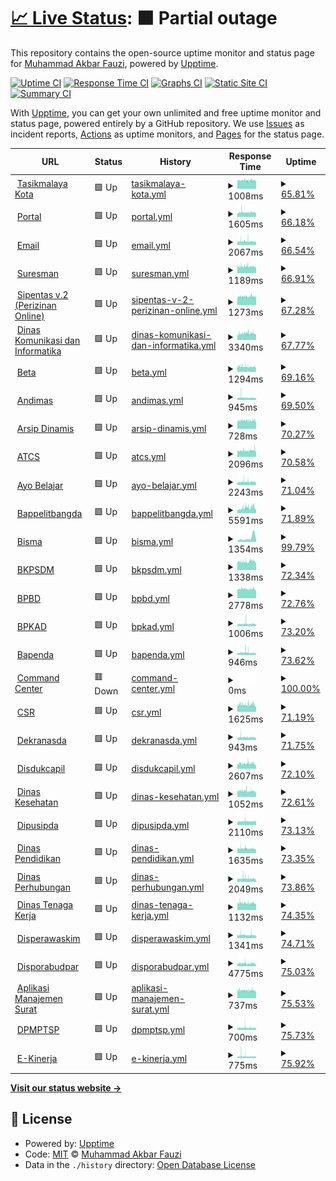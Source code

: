 # [📈 Live Status](https://m-akbarfauzi.github.io/test-upptime): <!--live status--> **🟧 Partial outage**

This repository contains the open-source uptime monitor and status page for [Muhammad Akbar Fauzi](https://m-akbarfauzi.github.io/test-upptime), powered by [Upptime](https://github.com/upptime/upptime).

[![Uptime CI](https://github.com/m-akbarfauzi/test-upptime/workflows/Uptime%20CI/badge.svg)](https://github.com/m-akbarfauzi/test-upptime/actions?query=workflow%3A%22Uptime+CI%22)
[![Response Time CI](https://github.com/m-akbarfauzi/test-upptime/workflows/Response%20Time%20CI/badge.svg)](https://github.com/m-akbarfauzi/test-upptime/actions?query=workflow%3A%22Response+Time+CI%22)
[![Graphs CI](https://github.com/m-akbarfauzi/test-upptime/workflows/Graphs%20CI/badge.svg)](https://github.com/m-akbarfauzi/test-upptime/actions?query=workflow%3A%22Graphs+CI%22)
[![Static Site CI](https://github.com/m-akbarfauzi/test-upptime/workflows/Static%20Site%20CI/badge.svg)](https://github.com/m-akbarfauzi/test-upptime/actions?query=workflow%3A%22Static+Site+CI%22)
[![Summary CI](https://github.com/m-akbarfauzi/test-upptime/workflows/Summary%20CI/badge.svg)](https://github.com/m-akbarfauzi/test-upptime/actions?query=workflow%3A%22Summary+CI%22)

With [Upptime](https://upptime.js.org), you can get your own unlimited and free uptime monitor and status page, powered entirely by a GitHub repository. We use [Issues](https://github.com/m-akbarfauzi/test-upptime/issues) as incident reports, [Actions](https://github.com/m-akbarfauzi/test-upptime/actions) as uptime monitors, and [Pages](https://m-akbarfauzi.github.io/test-upptime) for the status page.

<!--start: status pages-->
<!-- This summary is generated by Upptime (https://github.com/upptime/upptime) -->
<!-- Do not edit this manually, your changes will be overwritten -->
<!-- prettier-ignore -->
| URL | Status | History | Response Time | Uptime |
| --- | ------ | ------- | ------------- | ------ |
| <img alt="" src="https://favicons.githubusercontent.com/tasikmalayakota.go.id" height="13"> [Tasikmalaya Kota](https://tasikmalayakota.go.id) | 🟩 Up | [tasikmalaya-kota.yml](https://github.com/m-akbarfauzi/uptime/commits/HEAD/history/tasikmalaya-kota.yml) | <details><summary><img alt="Response time graph" src="./graphs/tasikmalaya-kota/response-time-week.png" height="20"> 1008ms</summary><br><a href="https://check.tasikmalayakota.go.id/history/tasikmalaya-kota"><img alt="Response time 1030" src="https://img.shields.io/endpoint?url=https%3A%2F%2Fraw.githubusercontent.com%2Fm-akbarfauzi%2Fuptime%2FHEAD%2Fapi%2Ftasikmalaya-kota%2Fresponse-time.json"></a><br><a href="https://check.tasikmalayakota.go.id/history/tasikmalaya-kota"><img alt="24-hour response time 999" src="https://img.shields.io/endpoint?url=https%3A%2F%2Fraw.githubusercontent.com%2Fm-akbarfauzi%2Fuptime%2FHEAD%2Fapi%2Ftasikmalaya-kota%2Fresponse-time-day.json"></a><br><a href="https://check.tasikmalayakota.go.id/history/tasikmalaya-kota"><img alt="7-day response time 1008" src="https://img.shields.io/endpoint?url=https%3A%2F%2Fraw.githubusercontent.com%2Fm-akbarfauzi%2Fuptime%2FHEAD%2Fapi%2Ftasikmalaya-kota%2Fresponse-time-week.json"></a><br><a href="https://check.tasikmalayakota.go.id/history/tasikmalaya-kota"><img alt="30-day response time 1030" src="https://img.shields.io/endpoint?url=https%3A%2F%2Fraw.githubusercontent.com%2Fm-akbarfauzi%2Fuptime%2FHEAD%2Fapi%2Ftasikmalaya-kota%2Fresponse-time-month.json"></a><br><a href="https://check.tasikmalayakota.go.id/history/tasikmalaya-kota"><img alt="1-year response time 1030" src="https://img.shields.io/endpoint?url=https%3A%2F%2Fraw.githubusercontent.com%2Fm-akbarfauzi%2Fuptime%2FHEAD%2Fapi%2Ftasikmalaya-kota%2Fresponse-time-year.json"></a></details> | <details><summary><a href="https://check.tasikmalayakota.go.id/history/tasikmalaya-kota">65.81%</a></summary><a href="https://check.tasikmalayakota.go.id/history/tasikmalaya-kota"><img alt="All-time uptime 89.04%" src="https://img.shields.io/endpoint?url=https%3A%2F%2Fraw.githubusercontent.com%2Fm-akbarfauzi%2Fuptime%2FHEAD%2Fapi%2Ftasikmalaya-kota%2Fuptime.json"></a><br><a href="https://check.tasikmalayakota.go.id/history/tasikmalaya-kota"><img alt="24-hour uptime 50.04%" src="https://img.shields.io/endpoint?url=https%3A%2F%2Fraw.githubusercontent.com%2Fm-akbarfauzi%2Fuptime%2FHEAD%2Fapi%2Ftasikmalaya-kota%2Fuptime-day.json"></a><br><a href="https://check.tasikmalayakota.go.id/history/tasikmalaya-kota"><img alt="7-day uptime 65.81%" src="https://img.shields.io/endpoint?url=https%3A%2F%2Fraw.githubusercontent.com%2Fm-akbarfauzi%2Fuptime%2FHEAD%2Fapi%2Ftasikmalaya-kota%2Fuptime-week.json"></a><br><a href="https://check.tasikmalayakota.go.id/history/tasikmalaya-kota"><img alt="30-day uptime 89.04%" src="https://img.shields.io/endpoint?url=https%3A%2F%2Fraw.githubusercontent.com%2Fm-akbarfauzi%2Fuptime%2FHEAD%2Fapi%2Ftasikmalaya-kota%2Fuptime-month.json"></a><br><a href="https://check.tasikmalayakota.go.id/history/tasikmalaya-kota"><img alt="1-year uptime 89.04%" src="https://img.shields.io/endpoint?url=https%3A%2F%2Fraw.githubusercontent.com%2Fm-akbarfauzi%2Fuptime%2FHEAD%2Fapi%2Ftasikmalaya-kota%2Fuptime-year.json"></a></details>
| <img alt="" src="https://favicons.githubusercontent.com/portal.tasikmalayakota.go.id" height="13"> [Portal](https://portal.tasikmalayakota.go.id) | 🟩 Up | [portal.yml](https://github.com/m-akbarfauzi/uptime/commits/HEAD/history/portal.yml) | <details><summary><img alt="Response time graph" src="./graphs/portal/response-time-week.png" height="20"> 1605ms</summary><br><a href="https://check.tasikmalayakota.go.id/history/portal"><img alt="Response time 1631" src="https://img.shields.io/endpoint?url=https%3A%2F%2Fraw.githubusercontent.com%2Fm-akbarfauzi%2Fuptime%2FHEAD%2Fapi%2Fportal%2Fresponse-time.json"></a><br><a href="https://check.tasikmalayakota.go.id/history/portal"><img alt="24-hour response time 1552" src="https://img.shields.io/endpoint?url=https%3A%2F%2Fraw.githubusercontent.com%2Fm-akbarfauzi%2Fuptime%2FHEAD%2Fapi%2Fportal%2Fresponse-time-day.json"></a><br><a href="https://check.tasikmalayakota.go.id/history/portal"><img alt="7-day response time 1605" src="https://img.shields.io/endpoint?url=https%3A%2F%2Fraw.githubusercontent.com%2Fm-akbarfauzi%2Fuptime%2FHEAD%2Fapi%2Fportal%2Fresponse-time-week.json"></a><br><a href="https://check.tasikmalayakota.go.id/history/portal"><img alt="30-day response time 1631" src="https://img.shields.io/endpoint?url=https%3A%2F%2Fraw.githubusercontent.com%2Fm-akbarfauzi%2Fuptime%2FHEAD%2Fapi%2Fportal%2Fresponse-time-month.json"></a><br><a href="https://check.tasikmalayakota.go.id/history/portal"><img alt="1-year response time 1631" src="https://img.shields.io/endpoint?url=https%3A%2F%2Fraw.githubusercontent.com%2Fm-akbarfauzi%2Fuptime%2FHEAD%2Fapi%2Fportal%2Fresponse-time-year.json"></a></details> | <details><summary><a href="https://check.tasikmalayakota.go.id/history/portal">66.18%</a></summary><a href="https://check.tasikmalayakota.go.id/history/portal"><img alt="All-time uptime 89.16%" src="https://img.shields.io/endpoint?url=https%3A%2F%2Fraw.githubusercontent.com%2Fm-akbarfauzi%2Fuptime%2FHEAD%2Fapi%2Fportal%2Fuptime.json"></a><br><a href="https://check.tasikmalayakota.go.id/history/portal"><img alt="24-hour uptime 50.44%" src="https://img.shields.io/endpoint?url=https%3A%2F%2Fraw.githubusercontent.com%2Fm-akbarfauzi%2Fuptime%2FHEAD%2Fapi%2Fportal%2Fuptime-day.json"></a><br><a href="https://check.tasikmalayakota.go.id/history/portal"><img alt="7-day uptime 66.18%" src="https://img.shields.io/endpoint?url=https%3A%2F%2Fraw.githubusercontent.com%2Fm-akbarfauzi%2Fuptime%2FHEAD%2Fapi%2Fportal%2Fuptime-week.json"></a><br><a href="https://check.tasikmalayakota.go.id/history/portal"><img alt="30-day uptime 89.16%" src="https://img.shields.io/endpoint?url=https%3A%2F%2Fraw.githubusercontent.com%2Fm-akbarfauzi%2Fuptime%2FHEAD%2Fapi%2Fportal%2Fuptime-month.json"></a><br><a href="https://check.tasikmalayakota.go.id/history/portal"><img alt="1-year uptime 89.16%" src="https://img.shields.io/endpoint?url=https%3A%2F%2Fraw.githubusercontent.com%2Fm-akbarfauzi%2Fuptime%2FHEAD%2Fapi%2Fportal%2Fuptime-year.json"></a></details>
| <img alt="" src="https://favicons.githubusercontent.com/email.tasikmalayakota.go.id" height="13"> [Email](http://email.tasikmalayakota.go.id) | 🟩 Up | [email.yml](https://github.com/m-akbarfauzi/uptime/commits/HEAD/history/email.yml) | <details><summary><img alt="Response time graph" src="./graphs/email/response-time-week.png" height="20"> 2067ms</summary><br><a href="https://check.tasikmalayakota.go.id/history/email"><img alt="Response time 2077" src="https://img.shields.io/endpoint?url=https%3A%2F%2Fraw.githubusercontent.com%2Fm-akbarfauzi%2Fuptime%2FHEAD%2Fapi%2Femail%2Fresponse-time.json"></a><br><a href="https://check.tasikmalayakota.go.id/history/email"><img alt="24-hour response time 2022" src="https://img.shields.io/endpoint?url=https%3A%2F%2Fraw.githubusercontent.com%2Fm-akbarfauzi%2Fuptime%2FHEAD%2Fapi%2Femail%2Fresponse-time-day.json"></a><br><a href="https://check.tasikmalayakota.go.id/history/email"><img alt="7-day response time 2067" src="https://img.shields.io/endpoint?url=https%3A%2F%2Fraw.githubusercontent.com%2Fm-akbarfauzi%2Fuptime%2FHEAD%2Fapi%2Femail%2Fresponse-time-week.json"></a><br><a href="https://check.tasikmalayakota.go.id/history/email"><img alt="30-day response time 2077" src="https://img.shields.io/endpoint?url=https%3A%2F%2Fraw.githubusercontent.com%2Fm-akbarfauzi%2Fuptime%2FHEAD%2Fapi%2Femail%2Fresponse-time-month.json"></a><br><a href="https://check.tasikmalayakota.go.id/history/email"><img alt="1-year response time 2077" src="https://img.shields.io/endpoint?url=https%3A%2F%2Fraw.githubusercontent.com%2Fm-akbarfauzi%2Fuptime%2FHEAD%2Fapi%2Femail%2Fresponse-time-year.json"></a></details> | <details><summary><a href="https://check.tasikmalayakota.go.id/history/email">66.54%</a></summary><a href="https://check.tasikmalayakota.go.id/history/email"><img alt="All-time uptime 89.18%" src="https://img.shields.io/endpoint?url=https%3A%2F%2Fraw.githubusercontent.com%2Fm-akbarfauzi%2Fuptime%2FHEAD%2Fapi%2Femail%2Fuptime.json"></a><br><a href="https://check.tasikmalayakota.go.id/history/email"><img alt="24-hour uptime 50.84%" src="https://img.shields.io/endpoint?url=https%3A%2F%2Fraw.githubusercontent.com%2Fm-akbarfauzi%2Fuptime%2FHEAD%2Fapi%2Femail%2Fuptime-day.json"></a><br><a href="https://check.tasikmalayakota.go.id/history/email"><img alt="7-day uptime 66.54%" src="https://img.shields.io/endpoint?url=https%3A%2F%2Fraw.githubusercontent.com%2Fm-akbarfauzi%2Fuptime%2FHEAD%2Fapi%2Femail%2Fuptime-week.json"></a><br><a href="https://check.tasikmalayakota.go.id/history/email"><img alt="30-day uptime 89.18%" src="https://img.shields.io/endpoint?url=https%3A%2F%2Fraw.githubusercontent.com%2Fm-akbarfauzi%2Fuptime%2FHEAD%2Fapi%2Femail%2Fuptime-month.json"></a><br><a href="https://check.tasikmalayakota.go.id/history/email"><img alt="1-year uptime 89.18%" src="https://img.shields.io/endpoint?url=https%3A%2F%2Fraw.githubusercontent.com%2Fm-akbarfauzi%2Fuptime%2FHEAD%2Fapi%2Femail%2Fuptime-year.json"></a></details>
| <img alt="" src="https://favicons.githubusercontent.com/suresman.tasikmalayakota.go.id" height="13"> [Suresman](https://suresman.tasikmalayakota.go.id) | 🟩 Up | [suresman.yml](https://github.com/m-akbarfauzi/uptime/commits/HEAD/history/suresman.yml) | <details><summary><img alt="Response time graph" src="./graphs/suresman/response-time-week.png" height="20"> 1189ms</summary><br><a href="https://check.tasikmalayakota.go.id/history/suresman"><img alt="Response time 1197" src="https://img.shields.io/endpoint?url=https%3A%2F%2Fraw.githubusercontent.com%2Fm-akbarfauzi%2Fuptime%2FHEAD%2Fapi%2Fsuresman%2Fresponse-time.json"></a><br><a href="https://check.tasikmalayakota.go.id/history/suresman"><img alt="24-hour response time 1150" src="https://img.shields.io/endpoint?url=https%3A%2F%2Fraw.githubusercontent.com%2Fm-akbarfauzi%2Fuptime%2FHEAD%2Fapi%2Fsuresman%2Fresponse-time-day.json"></a><br><a href="https://check.tasikmalayakota.go.id/history/suresman"><img alt="7-day response time 1189" src="https://img.shields.io/endpoint?url=https%3A%2F%2Fraw.githubusercontent.com%2Fm-akbarfauzi%2Fuptime%2FHEAD%2Fapi%2Fsuresman%2Fresponse-time-week.json"></a><br><a href="https://check.tasikmalayakota.go.id/history/suresman"><img alt="30-day response time 1197" src="https://img.shields.io/endpoint?url=https%3A%2F%2Fraw.githubusercontent.com%2Fm-akbarfauzi%2Fuptime%2FHEAD%2Fapi%2Fsuresman%2Fresponse-time-month.json"></a><br><a href="https://check.tasikmalayakota.go.id/history/suresman"><img alt="1-year response time 1197" src="https://img.shields.io/endpoint?url=https%3A%2F%2Fraw.githubusercontent.com%2Fm-akbarfauzi%2Fuptime%2FHEAD%2Fapi%2Fsuresman%2Fresponse-time-year.json"></a></details> | <details><summary><a href="https://check.tasikmalayakota.go.id/history/suresman">66.91%</a></summary><a href="https://check.tasikmalayakota.go.id/history/suresman"><img alt="All-time uptime 89.31%" src="https://img.shields.io/endpoint?url=https%3A%2F%2Fraw.githubusercontent.com%2Fm-akbarfauzi%2Fuptime%2FHEAD%2Fapi%2Fsuresman%2Fuptime.json"></a><br><a href="https://check.tasikmalayakota.go.id/history/suresman"><img alt="24-hour uptime 51.24%" src="https://img.shields.io/endpoint?url=https%3A%2F%2Fraw.githubusercontent.com%2Fm-akbarfauzi%2Fuptime%2FHEAD%2Fapi%2Fsuresman%2Fuptime-day.json"></a><br><a href="https://check.tasikmalayakota.go.id/history/suresman"><img alt="7-day uptime 66.91%" src="https://img.shields.io/endpoint?url=https%3A%2F%2Fraw.githubusercontent.com%2Fm-akbarfauzi%2Fuptime%2FHEAD%2Fapi%2Fsuresman%2Fuptime-week.json"></a><br><a href="https://check.tasikmalayakota.go.id/history/suresman"><img alt="30-day uptime 89.31%" src="https://img.shields.io/endpoint?url=https%3A%2F%2Fraw.githubusercontent.com%2Fm-akbarfauzi%2Fuptime%2FHEAD%2Fapi%2Fsuresman%2Fuptime-month.json"></a><br><a href="https://check.tasikmalayakota.go.id/history/suresman"><img alt="1-year uptime 89.31%" src="https://img.shields.io/endpoint?url=https%3A%2F%2Fraw.githubusercontent.com%2Fm-akbarfauzi%2Fuptime%2FHEAD%2Fapi%2Fsuresman%2Fuptime-year.json"></a></details>
| <img alt="" src="https://favicons.githubusercontent.com/new.sipentas.tasikmalayakota.go.id" height="13"> [Sipentas v.2 (Perizinan Online)](http://new.sipentas.tasikmalayakota.go.id) | 🟩 Up | [sipentas-v-2-perizinan-online.yml](https://github.com/m-akbarfauzi/uptime/commits/HEAD/history/sipentas-v-2-perizinan-online.yml) | <details><summary><img alt="Response time graph" src="./graphs/sipentas-v-2-perizinan-online/response-time-week.png" height="20"> 1273ms</summary><br><a href="https://check.tasikmalayakota.go.id/history/sipentas-v-2-perizinan-online"><img alt="Response time 1288" src="https://img.shields.io/endpoint?url=https%3A%2F%2Fraw.githubusercontent.com%2Fm-akbarfauzi%2Fuptime%2FHEAD%2Fapi%2Fsipentas-v-2-perizinan-online%2Fresponse-time.json"></a><br><a href="https://check.tasikmalayakota.go.id/history/sipentas-v-2-perizinan-online"><img alt="24-hour response time 1232" src="https://img.shields.io/endpoint?url=https%3A%2F%2Fraw.githubusercontent.com%2Fm-akbarfauzi%2Fuptime%2FHEAD%2Fapi%2Fsipentas-v-2-perizinan-online%2Fresponse-time-day.json"></a><br><a href="https://check.tasikmalayakota.go.id/history/sipentas-v-2-perizinan-online"><img alt="7-day response time 1273" src="https://img.shields.io/endpoint?url=https%3A%2F%2Fraw.githubusercontent.com%2Fm-akbarfauzi%2Fuptime%2FHEAD%2Fapi%2Fsipentas-v-2-perizinan-online%2Fresponse-time-week.json"></a><br><a href="https://check.tasikmalayakota.go.id/history/sipentas-v-2-perizinan-online"><img alt="30-day response time 1288" src="https://img.shields.io/endpoint?url=https%3A%2F%2Fraw.githubusercontent.com%2Fm-akbarfauzi%2Fuptime%2FHEAD%2Fapi%2Fsipentas-v-2-perizinan-online%2Fresponse-time-month.json"></a><br><a href="https://check.tasikmalayakota.go.id/history/sipentas-v-2-perizinan-online"><img alt="1-year response time 1288" src="https://img.shields.io/endpoint?url=https%3A%2F%2Fraw.githubusercontent.com%2Fm-akbarfauzi%2Fuptime%2FHEAD%2Fapi%2Fsipentas-v-2-perizinan-online%2Fresponse-time-year.json"></a></details> | <details><summary><a href="https://check.tasikmalayakota.go.id/history/sipentas-v-2-perizinan-online">67.28%</a></summary><a href="https://check.tasikmalayakota.go.id/history/sipentas-v-2-perizinan-online"><img alt="All-time uptime 89.32%" src="https://img.shields.io/endpoint?url=https%3A%2F%2Fraw.githubusercontent.com%2Fm-akbarfauzi%2Fuptime%2FHEAD%2Fapi%2Fsipentas-v-2-perizinan-online%2Fuptime.json"></a><br><a href="https://check.tasikmalayakota.go.id/history/sipentas-v-2-perizinan-online"><img alt="24-hour uptime 51.65%" src="https://img.shields.io/endpoint?url=https%3A%2F%2Fraw.githubusercontent.com%2Fm-akbarfauzi%2Fuptime%2FHEAD%2Fapi%2Fsipentas-v-2-perizinan-online%2Fuptime-day.json"></a><br><a href="https://check.tasikmalayakota.go.id/history/sipentas-v-2-perizinan-online"><img alt="7-day uptime 67.28%" src="https://img.shields.io/endpoint?url=https%3A%2F%2Fraw.githubusercontent.com%2Fm-akbarfauzi%2Fuptime%2FHEAD%2Fapi%2Fsipentas-v-2-perizinan-online%2Fuptime-week.json"></a><br><a href="https://check.tasikmalayakota.go.id/history/sipentas-v-2-perizinan-online"><img alt="30-day uptime 89.32%" src="https://img.shields.io/endpoint?url=https%3A%2F%2Fraw.githubusercontent.com%2Fm-akbarfauzi%2Fuptime%2FHEAD%2Fapi%2Fsipentas-v-2-perizinan-online%2Fuptime-month.json"></a><br><a href="https://check.tasikmalayakota.go.id/history/sipentas-v-2-perizinan-online"><img alt="1-year uptime 89.32%" src="https://img.shields.io/endpoint?url=https%3A%2F%2Fraw.githubusercontent.com%2Fm-akbarfauzi%2Fuptime%2FHEAD%2Fapi%2Fsipentas-v-2-perizinan-online%2Fuptime-year.json"></a></details>
| <img alt="" src="https://favicons.githubusercontent.com/diskominfo.tasikmalayakota.go.id" height="13"> [Dinas Komunikasi dan Informatika](https://diskominfo.tasikmalayakota.go.id) | 🟩 Up | [dinas-komunikasi-dan-informatika.yml](https://github.com/m-akbarfauzi/uptime/commits/HEAD/history/dinas-komunikasi-dan-informatika.yml) | <details><summary><img alt="Response time graph" src="./graphs/dinas-komunikasi-dan-informatika/response-time-week.png" height="20"> 3340ms</summary><br><a href="https://check.tasikmalayakota.go.id/history/dinas-komunikasi-dan-informatika"><img alt="Response time 3762" src="https://img.shields.io/endpoint?url=https%3A%2F%2Fraw.githubusercontent.com%2Fm-akbarfauzi%2Fuptime%2FHEAD%2Fapi%2Fdinas-komunikasi-dan-informatika%2Fresponse-time.json"></a><br><a href="https://check.tasikmalayakota.go.id/history/dinas-komunikasi-dan-informatika"><img alt="24-hour response time 3263" src="https://img.shields.io/endpoint?url=https%3A%2F%2Fraw.githubusercontent.com%2Fm-akbarfauzi%2Fuptime%2FHEAD%2Fapi%2Fdinas-komunikasi-dan-informatika%2Fresponse-time-day.json"></a><br><a href="https://check.tasikmalayakota.go.id/history/dinas-komunikasi-dan-informatika"><img alt="7-day response time 3340" src="https://img.shields.io/endpoint?url=https%3A%2F%2Fraw.githubusercontent.com%2Fm-akbarfauzi%2Fuptime%2FHEAD%2Fapi%2Fdinas-komunikasi-dan-informatika%2Fresponse-time-week.json"></a><br><a href="https://check.tasikmalayakota.go.id/history/dinas-komunikasi-dan-informatika"><img alt="30-day response time 3762" src="https://img.shields.io/endpoint?url=https%3A%2F%2Fraw.githubusercontent.com%2Fm-akbarfauzi%2Fuptime%2FHEAD%2Fapi%2Fdinas-komunikasi-dan-informatika%2Fresponse-time-month.json"></a><br><a href="https://check.tasikmalayakota.go.id/history/dinas-komunikasi-dan-informatika"><img alt="1-year response time 3762" src="https://img.shields.io/endpoint?url=https%3A%2F%2Fraw.githubusercontent.com%2Fm-akbarfauzi%2Fuptime%2FHEAD%2Fapi%2Fdinas-komunikasi-dan-informatika%2Fresponse-time-year.json"></a></details> | <details><summary><a href="https://check.tasikmalayakota.go.id/history/dinas-komunikasi-dan-informatika">67.77%</a></summary><a href="https://check.tasikmalayakota.go.id/history/dinas-komunikasi-dan-informatika"><img alt="All-time uptime 89.42%" src="https://img.shields.io/endpoint?url=https%3A%2F%2Fraw.githubusercontent.com%2Fm-akbarfauzi%2Fuptime%2FHEAD%2Fapi%2Fdinas-komunikasi-dan-informatika%2Fuptime.json"></a><br><a href="https://check.tasikmalayakota.go.id/history/dinas-komunikasi-dan-informatika"><img alt="24-hour uptime 52.02%" src="https://img.shields.io/endpoint?url=https%3A%2F%2Fraw.githubusercontent.com%2Fm-akbarfauzi%2Fuptime%2FHEAD%2Fapi%2Fdinas-komunikasi-dan-informatika%2Fuptime-day.json"></a><br><a href="https://check.tasikmalayakota.go.id/history/dinas-komunikasi-dan-informatika"><img alt="7-day uptime 67.77%" src="https://img.shields.io/endpoint?url=https%3A%2F%2Fraw.githubusercontent.com%2Fm-akbarfauzi%2Fuptime%2FHEAD%2Fapi%2Fdinas-komunikasi-dan-informatika%2Fuptime-week.json"></a><br><a href="https://check.tasikmalayakota.go.id/history/dinas-komunikasi-dan-informatika"><img alt="30-day uptime 89.42%" src="https://img.shields.io/endpoint?url=https%3A%2F%2Fraw.githubusercontent.com%2Fm-akbarfauzi%2Fuptime%2FHEAD%2Fapi%2Fdinas-komunikasi-dan-informatika%2Fuptime-month.json"></a><br><a href="https://check.tasikmalayakota.go.id/history/dinas-komunikasi-dan-informatika"><img alt="1-year uptime 89.42%" src="https://img.shields.io/endpoint?url=https%3A%2F%2Fraw.githubusercontent.com%2Fm-akbarfauzi%2Fuptime%2FHEAD%2Fapi%2Fdinas-komunikasi-dan-informatika%2Fuptime-year.json"></a></details>
| <img alt="" src="https://favicons.githubusercontent.com/beta.tasikmalayakota.go.id" height="13"> [Beta](https://beta.tasikmalayakota.go.id) | 🟩 Up | [beta.yml](https://github.com/m-akbarfauzi/uptime/commits/HEAD/history/beta.yml) | <details><summary><img alt="Response time graph" src="./graphs/beta/response-time-week.png" height="20"> 1294ms</summary><br><a href="https://check.tasikmalayakota.go.id/history/beta"><img alt="Response time 1404" src="https://img.shields.io/endpoint?url=https%3A%2F%2Fraw.githubusercontent.com%2Fm-akbarfauzi%2Fuptime%2FHEAD%2Fapi%2Fbeta%2Fresponse-time.json"></a><br><a href="https://check.tasikmalayakota.go.id/history/beta"><img alt="24-hour response time 1266" src="https://img.shields.io/endpoint?url=https%3A%2F%2Fraw.githubusercontent.com%2Fm-akbarfauzi%2Fuptime%2FHEAD%2Fapi%2Fbeta%2Fresponse-time-day.json"></a><br><a href="https://check.tasikmalayakota.go.id/history/beta"><img alt="7-day response time 1294" src="https://img.shields.io/endpoint?url=https%3A%2F%2Fraw.githubusercontent.com%2Fm-akbarfauzi%2Fuptime%2FHEAD%2Fapi%2Fbeta%2Fresponse-time-week.json"></a><br><a href="https://check.tasikmalayakota.go.id/history/beta"><img alt="30-day response time 1404" src="https://img.shields.io/endpoint?url=https%3A%2F%2Fraw.githubusercontent.com%2Fm-akbarfauzi%2Fuptime%2FHEAD%2Fapi%2Fbeta%2Fresponse-time-month.json"></a><br><a href="https://check.tasikmalayakota.go.id/history/beta"><img alt="1-year response time 1404" src="https://img.shields.io/endpoint?url=https%3A%2F%2Fraw.githubusercontent.com%2Fm-akbarfauzi%2Fuptime%2FHEAD%2Fapi%2Fbeta%2Fresponse-time-year.json"></a></details> | <details><summary><a href="https://check.tasikmalayakota.go.id/history/beta">69.16%</a></summary><a href="https://check.tasikmalayakota.go.id/history/beta"><img alt="All-time uptime 88.88%" src="https://img.shields.io/endpoint?url=https%3A%2F%2Fraw.githubusercontent.com%2Fm-akbarfauzi%2Fuptime%2FHEAD%2Fapi%2Fbeta%2Fuptime.json"></a><br><a href="https://check.tasikmalayakota.go.id/history/beta"><img alt="24-hour uptime 52.43%" src="https://img.shields.io/endpoint?url=https%3A%2F%2Fraw.githubusercontent.com%2Fm-akbarfauzi%2Fuptime%2FHEAD%2Fapi%2Fbeta%2Fuptime-day.json"></a><br><a href="https://check.tasikmalayakota.go.id/history/beta"><img alt="7-day uptime 69.16%" src="https://img.shields.io/endpoint?url=https%3A%2F%2Fraw.githubusercontent.com%2Fm-akbarfauzi%2Fuptime%2FHEAD%2Fapi%2Fbeta%2Fuptime-week.json"></a><br><a href="https://check.tasikmalayakota.go.id/history/beta"><img alt="30-day uptime 88.88%" src="https://img.shields.io/endpoint?url=https%3A%2F%2Fraw.githubusercontent.com%2Fm-akbarfauzi%2Fuptime%2FHEAD%2Fapi%2Fbeta%2Fuptime-month.json"></a><br><a href="https://check.tasikmalayakota.go.id/history/beta"><img alt="1-year uptime 88.88%" src="https://img.shields.io/endpoint?url=https%3A%2F%2Fraw.githubusercontent.com%2Fm-akbarfauzi%2Fuptime%2FHEAD%2Fapi%2Fbeta%2Fuptime-year.json"></a></details>
| <img alt="" src="https://favicons.githubusercontent.com/andimas.tasikmalayakota.go.id" height="13"> [Andimas](http://andimas.tasikmalayakota.go.id) | 🟩 Up | [andimas.yml](https://github.com/m-akbarfauzi/uptime/commits/HEAD/history/andimas.yml) | <details><summary><img alt="Response time graph" src="./graphs/andimas/response-time-week.png" height="20"> 945ms</summary><br><a href="https://check.tasikmalayakota.go.id/history/andimas"><img alt="Response time 1050" src="https://img.shields.io/endpoint?url=https%3A%2F%2Fraw.githubusercontent.com%2Fm-akbarfauzi%2Fuptime%2FHEAD%2Fapi%2Fandimas%2Fresponse-time.json"></a><br><a href="https://check.tasikmalayakota.go.id/history/andimas"><img alt="24-hour response time 956" src="https://img.shields.io/endpoint?url=https%3A%2F%2Fraw.githubusercontent.com%2Fm-akbarfauzi%2Fuptime%2FHEAD%2Fapi%2Fandimas%2Fresponse-time-day.json"></a><br><a href="https://check.tasikmalayakota.go.id/history/andimas"><img alt="7-day response time 945" src="https://img.shields.io/endpoint?url=https%3A%2F%2Fraw.githubusercontent.com%2Fm-akbarfauzi%2Fuptime%2FHEAD%2Fapi%2Fandimas%2Fresponse-time-week.json"></a><br><a href="https://check.tasikmalayakota.go.id/history/andimas"><img alt="30-day response time 1050" src="https://img.shields.io/endpoint?url=https%3A%2F%2Fraw.githubusercontent.com%2Fm-akbarfauzi%2Fuptime%2FHEAD%2Fapi%2Fandimas%2Fresponse-time-month.json"></a><br><a href="https://check.tasikmalayakota.go.id/history/andimas"><img alt="1-year response time 1050" src="https://img.shields.io/endpoint?url=https%3A%2F%2Fraw.githubusercontent.com%2Fm-akbarfauzi%2Fuptime%2FHEAD%2Fapi%2Fandimas%2Fresponse-time-year.json"></a></details> | <details><summary><a href="https://check.tasikmalayakota.go.id/history/andimas">69.50%</a></summary><a href="https://check.tasikmalayakota.go.id/history/andimas"><img alt="All-time uptime 89.11%" src="https://img.shields.io/endpoint?url=https%3A%2F%2Fraw.githubusercontent.com%2Fm-akbarfauzi%2Fuptime%2FHEAD%2Fapi%2Fandimas%2Fuptime.json"></a><br><a href="https://check.tasikmalayakota.go.id/history/andimas"><img alt="24-hour uptime 52.84%" src="https://img.shields.io/endpoint?url=https%3A%2F%2Fraw.githubusercontent.com%2Fm-akbarfauzi%2Fuptime%2FHEAD%2Fapi%2Fandimas%2Fuptime-day.json"></a><br><a href="https://check.tasikmalayakota.go.id/history/andimas"><img alt="7-day uptime 69.50%" src="https://img.shields.io/endpoint?url=https%3A%2F%2Fraw.githubusercontent.com%2Fm-akbarfauzi%2Fuptime%2FHEAD%2Fapi%2Fandimas%2Fuptime-week.json"></a><br><a href="https://check.tasikmalayakota.go.id/history/andimas"><img alt="30-day uptime 89.11%" src="https://img.shields.io/endpoint?url=https%3A%2F%2Fraw.githubusercontent.com%2Fm-akbarfauzi%2Fuptime%2FHEAD%2Fapi%2Fandimas%2Fuptime-month.json"></a><br><a href="https://check.tasikmalayakota.go.id/history/andimas"><img alt="1-year uptime 89.11%" src="https://img.shields.io/endpoint?url=https%3A%2F%2Fraw.githubusercontent.com%2Fm-akbarfauzi%2Fuptime%2FHEAD%2Fapi%2Fandimas%2Fuptime-year.json"></a></details>
| <img alt="" src="https://favicons.githubusercontent.com/arsipdinamis.tasikmalayakota.go.id" height="13"> [Arsip Dinamis](http://arsipdinamis.tasikmalayakota.go.id) | 🟩 Up | [arsip-dinamis.yml](https://github.com/m-akbarfauzi/uptime/commits/HEAD/history/arsip-dinamis.yml) | <details><summary><img alt="Response time graph" src="./graphs/arsip-dinamis/response-time-week.png" height="20"> 728ms</summary><br><a href="https://check.tasikmalayakota.go.id/history/arsip-dinamis"><img alt="Response time 795" src="https://img.shields.io/endpoint?url=https%3A%2F%2Fraw.githubusercontent.com%2Fm-akbarfauzi%2Fuptime%2FHEAD%2Fapi%2Farsip-dinamis%2Fresponse-time.json"></a><br><a href="https://check.tasikmalayakota.go.id/history/arsip-dinamis"><img alt="24-hour response time 714" src="https://img.shields.io/endpoint?url=https%3A%2F%2Fraw.githubusercontent.com%2Fm-akbarfauzi%2Fuptime%2FHEAD%2Fapi%2Farsip-dinamis%2Fresponse-time-day.json"></a><br><a href="https://check.tasikmalayakota.go.id/history/arsip-dinamis"><img alt="7-day response time 728" src="https://img.shields.io/endpoint?url=https%3A%2F%2Fraw.githubusercontent.com%2Fm-akbarfauzi%2Fuptime%2FHEAD%2Fapi%2Farsip-dinamis%2Fresponse-time-week.json"></a><br><a href="https://check.tasikmalayakota.go.id/history/arsip-dinamis"><img alt="30-day response time 795" src="https://img.shields.io/endpoint?url=https%3A%2F%2Fraw.githubusercontent.com%2Fm-akbarfauzi%2Fuptime%2FHEAD%2Fapi%2Farsip-dinamis%2Fresponse-time-month.json"></a><br><a href="https://check.tasikmalayakota.go.id/history/arsip-dinamis"><img alt="1-year response time 795" src="https://img.shields.io/endpoint?url=https%3A%2F%2Fraw.githubusercontent.com%2Fm-akbarfauzi%2Fuptime%2FHEAD%2Fapi%2Farsip-dinamis%2Fresponse-time-year.json"></a></details> | <details><summary><a href="https://check.tasikmalayakota.go.id/history/arsip-dinamis">70.27%</a></summary><a href="https://check.tasikmalayakota.go.id/history/arsip-dinamis"><img alt="All-time uptime 88.86%" src="https://img.shields.io/endpoint?url=https%3A%2F%2Fraw.githubusercontent.com%2Fm-akbarfauzi%2Fuptime%2FHEAD%2Fapi%2Farsip-dinamis%2Fuptime.json"></a><br><a href="https://check.tasikmalayakota.go.id/history/arsip-dinamis"><img alt="24-hour uptime 54.28%" src="https://img.shields.io/endpoint?url=https%3A%2F%2Fraw.githubusercontent.com%2Fm-akbarfauzi%2Fuptime%2FHEAD%2Fapi%2Farsip-dinamis%2Fuptime-day.json"></a><br><a href="https://check.tasikmalayakota.go.id/history/arsip-dinamis"><img alt="7-day uptime 70.27%" src="https://img.shields.io/endpoint?url=https%3A%2F%2Fraw.githubusercontent.com%2Fm-akbarfauzi%2Fuptime%2FHEAD%2Fapi%2Farsip-dinamis%2Fuptime-week.json"></a><br><a href="https://check.tasikmalayakota.go.id/history/arsip-dinamis"><img alt="30-day uptime 88.86%" src="https://img.shields.io/endpoint?url=https%3A%2F%2Fraw.githubusercontent.com%2Fm-akbarfauzi%2Fuptime%2FHEAD%2Fapi%2Farsip-dinamis%2Fuptime-month.json"></a><br><a href="https://check.tasikmalayakota.go.id/history/arsip-dinamis"><img alt="1-year uptime 88.86%" src="https://img.shields.io/endpoint?url=https%3A%2F%2Fraw.githubusercontent.com%2Fm-akbarfauzi%2Fuptime%2FHEAD%2Fapi%2Farsip-dinamis%2Fuptime-year.json"></a></details>
| <img alt="" src="https://favicons.githubusercontent.com/atcs.tasikmalayakota.go.id" height="13"> [ATCS](http://atcs.tasikmalayakota.go.id) | 🟩 Up | [atcs.yml](https://github.com/m-akbarfauzi/uptime/commits/HEAD/history/atcs.yml) | <details><summary><img alt="Response time graph" src="./graphs/atcs/response-time-week.png" height="20"> 2096ms</summary><br><a href="https://check.tasikmalayakota.go.id/history/atcs"><img alt="Response time 2058" src="https://img.shields.io/endpoint?url=https%3A%2F%2Fraw.githubusercontent.com%2Fm-akbarfauzi%2Fuptime%2FHEAD%2Fapi%2Fatcs%2Fresponse-time.json"></a><br><a href="https://check.tasikmalayakota.go.id/history/atcs"><img alt="24-hour response time 2116" src="https://img.shields.io/endpoint?url=https%3A%2F%2Fraw.githubusercontent.com%2Fm-akbarfauzi%2Fuptime%2FHEAD%2Fapi%2Fatcs%2Fresponse-time-day.json"></a><br><a href="https://check.tasikmalayakota.go.id/history/atcs"><img alt="7-day response time 2096" src="https://img.shields.io/endpoint?url=https%3A%2F%2Fraw.githubusercontent.com%2Fm-akbarfauzi%2Fuptime%2FHEAD%2Fapi%2Fatcs%2Fresponse-time-week.json"></a><br><a href="https://check.tasikmalayakota.go.id/history/atcs"><img alt="30-day response time 2058" src="https://img.shields.io/endpoint?url=https%3A%2F%2Fraw.githubusercontent.com%2Fm-akbarfauzi%2Fuptime%2FHEAD%2Fapi%2Fatcs%2Fresponse-time-month.json"></a><br><a href="https://check.tasikmalayakota.go.id/history/atcs"><img alt="1-year response time 2058" src="https://img.shields.io/endpoint?url=https%3A%2F%2Fraw.githubusercontent.com%2Fm-akbarfauzi%2Fuptime%2FHEAD%2Fapi%2Fatcs%2Fresponse-time-year.json"></a></details> | <details><summary><a href="https://check.tasikmalayakota.go.id/history/atcs">70.58%</a></summary><a href="https://check.tasikmalayakota.go.id/history/atcs"><img alt="All-time uptime 86.33%" src="https://img.shields.io/endpoint?url=https%3A%2F%2Fraw.githubusercontent.com%2Fm-akbarfauzi%2Fuptime%2FHEAD%2Fapi%2Fatcs%2Fuptime.json"></a><br><a href="https://check.tasikmalayakota.go.id/history/atcs"><img alt="24-hour uptime 54.64%" src="https://img.shields.io/endpoint?url=https%3A%2F%2Fraw.githubusercontent.com%2Fm-akbarfauzi%2Fuptime%2FHEAD%2Fapi%2Fatcs%2Fuptime-day.json"></a><br><a href="https://check.tasikmalayakota.go.id/history/atcs"><img alt="7-day uptime 70.58%" src="https://img.shields.io/endpoint?url=https%3A%2F%2Fraw.githubusercontent.com%2Fm-akbarfauzi%2Fuptime%2FHEAD%2Fapi%2Fatcs%2Fuptime-week.json"></a><br><a href="https://check.tasikmalayakota.go.id/history/atcs"><img alt="30-day uptime 86.33%" src="https://img.shields.io/endpoint?url=https%3A%2F%2Fraw.githubusercontent.com%2Fm-akbarfauzi%2Fuptime%2FHEAD%2Fapi%2Fatcs%2Fuptime-month.json"></a><br><a href="https://check.tasikmalayakota.go.id/history/atcs"><img alt="1-year uptime 86.33%" src="https://img.shields.io/endpoint?url=https%3A%2F%2Fraw.githubusercontent.com%2Fm-akbarfauzi%2Fuptime%2FHEAD%2Fapi%2Fatcs%2Fuptime-year.json"></a></details>
| <img alt="" src="https://favicons.githubusercontent.com/ayobelajar.tasikmalayakota.go.id" height="13"> [Ayo Belajar](http://ayobelajar.tasikmalayakota.go.id) | 🟩 Up | [ayo-belajar.yml](https://github.com/m-akbarfauzi/uptime/commits/HEAD/history/ayo-belajar.yml) | <details><summary><img alt="Response time graph" src="./graphs/ayo-belajar/response-time-week.png" height="20"> 2243ms</summary><br><a href="https://check.tasikmalayakota.go.id/history/ayo-belajar"><img alt="Response time 2306" src="https://img.shields.io/endpoint?url=https%3A%2F%2Fraw.githubusercontent.com%2Fm-akbarfauzi%2Fuptime%2FHEAD%2Fapi%2Fayo-belajar%2Fresponse-time.json"></a><br><a href="https://check.tasikmalayakota.go.id/history/ayo-belajar"><img alt="24-hour response time 2106" src="https://img.shields.io/endpoint?url=https%3A%2F%2Fraw.githubusercontent.com%2Fm-akbarfauzi%2Fuptime%2FHEAD%2Fapi%2Fayo-belajar%2Fresponse-time-day.json"></a><br><a href="https://check.tasikmalayakota.go.id/history/ayo-belajar"><img alt="7-day response time 2243" src="https://img.shields.io/endpoint?url=https%3A%2F%2Fraw.githubusercontent.com%2Fm-akbarfauzi%2Fuptime%2FHEAD%2Fapi%2Fayo-belajar%2Fresponse-time-week.json"></a><br><a href="https://check.tasikmalayakota.go.id/history/ayo-belajar"><img alt="30-day response time 2306" src="https://img.shields.io/endpoint?url=https%3A%2F%2Fraw.githubusercontent.com%2Fm-akbarfauzi%2Fuptime%2FHEAD%2Fapi%2Fayo-belajar%2Fresponse-time-month.json"></a><br><a href="https://check.tasikmalayakota.go.id/history/ayo-belajar"><img alt="1-year response time 2306" src="https://img.shields.io/endpoint?url=https%3A%2F%2Fraw.githubusercontent.com%2Fm-akbarfauzi%2Fuptime%2FHEAD%2Fapi%2Fayo-belajar%2Fresponse-time-year.json"></a></details> | <details><summary><a href="https://check.tasikmalayakota.go.id/history/ayo-belajar">71.04%</a></summary><a href="https://check.tasikmalayakota.go.id/history/ayo-belajar"><img alt="All-time uptime 88.99%" src="https://img.shields.io/endpoint?url=https%3A%2F%2Fraw.githubusercontent.com%2Fm-akbarfauzi%2Fuptime%2FHEAD%2Fapi%2Fayo-belajar%2Fuptime.json"></a><br><a href="https://check.tasikmalayakota.go.id/history/ayo-belajar"><img alt="24-hour uptime 55.00%" src="https://img.shields.io/endpoint?url=https%3A%2F%2Fraw.githubusercontent.com%2Fm-akbarfauzi%2Fuptime%2FHEAD%2Fapi%2Fayo-belajar%2Fuptime-day.json"></a><br><a href="https://check.tasikmalayakota.go.id/history/ayo-belajar"><img alt="7-day uptime 71.04%" src="https://img.shields.io/endpoint?url=https%3A%2F%2Fraw.githubusercontent.com%2Fm-akbarfauzi%2Fuptime%2FHEAD%2Fapi%2Fayo-belajar%2Fuptime-week.json"></a><br><a href="https://check.tasikmalayakota.go.id/history/ayo-belajar"><img alt="30-day uptime 88.99%" src="https://img.shields.io/endpoint?url=https%3A%2F%2Fraw.githubusercontent.com%2Fm-akbarfauzi%2Fuptime%2FHEAD%2Fapi%2Fayo-belajar%2Fuptime-month.json"></a><br><a href="https://check.tasikmalayakota.go.id/history/ayo-belajar"><img alt="1-year uptime 88.99%" src="https://img.shields.io/endpoint?url=https%3A%2F%2Fraw.githubusercontent.com%2Fm-akbarfauzi%2Fuptime%2FHEAD%2Fapi%2Fayo-belajar%2Fuptime-year.json"></a></details>
| <img alt="" src="https://favicons.githubusercontent.com/bappelitbangda.tasikmalayakota.go.id" height="13"> [Bappelitbangda](http://bappelitbangda.tasikmalayakota.go.id) | 🟩 Up | [bappelitbangda.yml](https://github.com/m-akbarfauzi/uptime/commits/HEAD/history/bappelitbangda.yml) | <details><summary><img alt="Response time graph" src="./graphs/bappelitbangda/response-time-week.png" height="20"> 5591ms</summary><br><a href="https://check.tasikmalayakota.go.id/history/bappelitbangda"><img alt="Response time 5368" src="https://img.shields.io/endpoint?url=https%3A%2F%2Fraw.githubusercontent.com%2Fm-akbarfauzi%2Fuptime%2FHEAD%2Fapi%2Fbappelitbangda%2Fresponse-time.json"></a><br><a href="https://check.tasikmalayakota.go.id/history/bappelitbangda"><img alt="24-hour response time 3964" src="https://img.shields.io/endpoint?url=https%3A%2F%2Fraw.githubusercontent.com%2Fm-akbarfauzi%2Fuptime%2FHEAD%2Fapi%2Fbappelitbangda%2Fresponse-time-day.json"></a><br><a href="https://check.tasikmalayakota.go.id/history/bappelitbangda"><img alt="7-day response time 5591" src="https://img.shields.io/endpoint?url=https%3A%2F%2Fraw.githubusercontent.com%2Fm-akbarfauzi%2Fuptime%2FHEAD%2Fapi%2Fbappelitbangda%2Fresponse-time-week.json"></a><br><a href="https://check.tasikmalayakota.go.id/history/bappelitbangda"><img alt="30-day response time 5368" src="https://img.shields.io/endpoint?url=https%3A%2F%2Fraw.githubusercontent.com%2Fm-akbarfauzi%2Fuptime%2FHEAD%2Fapi%2Fbappelitbangda%2Fresponse-time-month.json"></a><br><a href="https://check.tasikmalayakota.go.id/history/bappelitbangda"><img alt="1-year response time 5368" src="https://img.shields.io/endpoint?url=https%3A%2F%2Fraw.githubusercontent.com%2Fm-akbarfauzi%2Fuptime%2FHEAD%2Fapi%2Fbappelitbangda%2Fresponse-time-year.json"></a></details> | <details><summary><a href="https://check.tasikmalayakota.go.id/history/bappelitbangda">71.89%</a></summary><a href="https://check.tasikmalayakota.go.id/history/bappelitbangda"><img alt="All-time uptime 88.91%" src="https://img.shields.io/endpoint?url=https%3A%2F%2Fraw.githubusercontent.com%2Fm-akbarfauzi%2Fuptime%2FHEAD%2Fapi%2Fbappelitbangda%2Fuptime.json"></a><br><a href="https://check.tasikmalayakota.go.id/history/bappelitbangda"><img alt="24-hour uptime 55.34%" src="https://img.shields.io/endpoint?url=https%3A%2F%2Fraw.githubusercontent.com%2Fm-akbarfauzi%2Fuptime%2FHEAD%2Fapi%2Fbappelitbangda%2Fuptime-day.json"></a><br><a href="https://check.tasikmalayakota.go.id/history/bappelitbangda"><img alt="7-day uptime 71.89%" src="https://img.shields.io/endpoint?url=https%3A%2F%2Fraw.githubusercontent.com%2Fm-akbarfauzi%2Fuptime%2FHEAD%2Fapi%2Fbappelitbangda%2Fuptime-week.json"></a><br><a href="https://check.tasikmalayakota.go.id/history/bappelitbangda"><img alt="30-day uptime 88.91%" src="https://img.shields.io/endpoint?url=https%3A%2F%2Fraw.githubusercontent.com%2Fm-akbarfauzi%2Fuptime%2FHEAD%2Fapi%2Fbappelitbangda%2Fuptime-month.json"></a><br><a href="https://check.tasikmalayakota.go.id/history/bappelitbangda"><img alt="1-year uptime 88.91%" src="https://img.shields.io/endpoint?url=https%3A%2F%2Fraw.githubusercontent.com%2Fm-akbarfauzi%2Fuptime%2FHEAD%2Fapi%2Fbappelitbangda%2Fuptime-year.json"></a></details>
| <img alt="" src="https://favicons.githubusercontent.com/bisma.tasikmalayakota.go.id" height="13"> [Bisma](http://bisma.tasikmalayakota.go.id) | 🟩 Up | [bisma.yml](https://github.com/m-akbarfauzi/uptime/commits/HEAD/history/bisma.yml) | <details><summary><img alt="Response time graph" src="./graphs/bisma/response-time-week.png" height="20"> 1354ms</summary><br><a href="https://check.tasikmalayakota.go.id/history/bisma"><img alt="Response time 1510" src="https://img.shields.io/endpoint?url=https%3A%2F%2Fraw.githubusercontent.com%2Fm-akbarfauzi%2Fuptime%2FHEAD%2Fapi%2Fbisma%2Fresponse-time.json"></a><br><a href="https://check.tasikmalayakota.go.id/history/bisma"><img alt="24-hour response time 1015" src="https://img.shields.io/endpoint?url=https%3A%2F%2Fraw.githubusercontent.com%2Fm-akbarfauzi%2Fuptime%2FHEAD%2Fapi%2Fbisma%2Fresponse-time-day.json"></a><br><a href="https://check.tasikmalayakota.go.id/history/bisma"><img alt="7-day response time 1354" src="https://img.shields.io/endpoint?url=https%3A%2F%2Fraw.githubusercontent.com%2Fm-akbarfauzi%2Fuptime%2FHEAD%2Fapi%2Fbisma%2Fresponse-time-week.json"></a><br><a href="https://check.tasikmalayakota.go.id/history/bisma"><img alt="30-day response time 1510" src="https://img.shields.io/endpoint?url=https%3A%2F%2Fraw.githubusercontent.com%2Fm-akbarfauzi%2Fuptime%2FHEAD%2Fapi%2Fbisma%2Fresponse-time-month.json"></a><br><a href="https://check.tasikmalayakota.go.id/history/bisma"><img alt="1-year response time 1510" src="https://img.shields.io/endpoint?url=https%3A%2F%2Fraw.githubusercontent.com%2Fm-akbarfauzi%2Fuptime%2FHEAD%2Fapi%2Fbisma%2Fresponse-time-year.json"></a></details> | <details><summary><a href="https://check.tasikmalayakota.go.id/history/bisma">99.79%</a></summary><a href="https://check.tasikmalayakota.go.id/history/bisma"><img alt="All-time uptime 99.56%" src="https://img.shields.io/endpoint?url=https%3A%2F%2Fraw.githubusercontent.com%2Fm-akbarfauzi%2Fuptime%2FHEAD%2Fapi%2Fbisma%2Fuptime.json"></a><br><a href="https://check.tasikmalayakota.go.id/history/bisma"><img alt="24-hour uptime 100.00%" src="https://img.shields.io/endpoint?url=https%3A%2F%2Fraw.githubusercontent.com%2Fm-akbarfauzi%2Fuptime%2FHEAD%2Fapi%2Fbisma%2Fuptime-day.json"></a><br><a href="https://check.tasikmalayakota.go.id/history/bisma"><img alt="7-day uptime 99.79%" src="https://img.shields.io/endpoint?url=https%3A%2F%2Fraw.githubusercontent.com%2Fm-akbarfauzi%2Fuptime%2FHEAD%2Fapi%2Fbisma%2Fuptime-week.json"></a><br><a href="https://check.tasikmalayakota.go.id/history/bisma"><img alt="30-day uptime 99.56%" src="https://img.shields.io/endpoint?url=https%3A%2F%2Fraw.githubusercontent.com%2Fm-akbarfauzi%2Fuptime%2FHEAD%2Fapi%2Fbisma%2Fuptime-month.json"></a><br><a href="https://check.tasikmalayakota.go.id/history/bisma"><img alt="1-year uptime 99.56%" src="https://img.shields.io/endpoint?url=https%3A%2F%2Fraw.githubusercontent.com%2Fm-akbarfauzi%2Fuptime%2FHEAD%2Fapi%2Fbisma%2Fuptime-year.json"></a></details>
| <img alt="" src="https://favicons.githubusercontent.com/bkppd.tasikmalayakota.go.id" height="13"> [BKPSDM](http://bkppd.tasikmalayakota.go.id) | 🟩 Up | [bkpsdm.yml](https://github.com/m-akbarfauzi/uptime/commits/HEAD/history/bkpsdm.yml) | <details><summary><img alt="Response time graph" src="./graphs/bkpsdm/response-time-week.png" height="20"> 1338ms</summary><br><a href="https://check.tasikmalayakota.go.id/history/bkpsdm"><img alt="Response time 1366" src="https://img.shields.io/endpoint?url=https%3A%2F%2Fraw.githubusercontent.com%2Fm-akbarfauzi%2Fuptime%2FHEAD%2Fapi%2Fbkpsdm%2Fresponse-time.json"></a><br><a href="https://check.tasikmalayakota.go.id/history/bkpsdm"><img alt="24-hour response time 1342" src="https://img.shields.io/endpoint?url=https%3A%2F%2Fraw.githubusercontent.com%2Fm-akbarfauzi%2Fuptime%2FHEAD%2Fapi%2Fbkpsdm%2Fresponse-time-day.json"></a><br><a href="https://check.tasikmalayakota.go.id/history/bkpsdm"><img alt="7-day response time 1338" src="https://img.shields.io/endpoint?url=https%3A%2F%2Fraw.githubusercontent.com%2Fm-akbarfauzi%2Fuptime%2FHEAD%2Fapi%2Fbkpsdm%2Fresponse-time-week.json"></a><br><a href="https://check.tasikmalayakota.go.id/history/bkpsdm"><img alt="30-day response time 1366" src="https://img.shields.io/endpoint?url=https%3A%2F%2Fraw.githubusercontent.com%2Fm-akbarfauzi%2Fuptime%2FHEAD%2Fapi%2Fbkpsdm%2Fresponse-time-month.json"></a><br><a href="https://check.tasikmalayakota.go.id/history/bkpsdm"><img alt="1-year response time 1366" src="https://img.shields.io/endpoint?url=https%3A%2F%2Fraw.githubusercontent.com%2Fm-akbarfauzi%2Fuptime%2FHEAD%2Fapi%2Fbkpsdm%2Fresponse-time-year.json"></a></details> | <details><summary><a href="https://check.tasikmalayakota.go.id/history/bkpsdm">72.34%</a></summary><a href="https://check.tasikmalayakota.go.id/history/bkpsdm"><img alt="All-time uptime 88.93%" src="https://img.shields.io/endpoint?url=https%3A%2F%2Fraw.githubusercontent.com%2Fm-akbarfauzi%2Fuptime%2FHEAD%2Fapi%2Fbkpsdm%2Fuptime.json"></a><br><a href="https://check.tasikmalayakota.go.id/history/bkpsdm"><img alt="24-hour uptime 55.72%" src="https://img.shields.io/endpoint?url=https%3A%2F%2Fraw.githubusercontent.com%2Fm-akbarfauzi%2Fuptime%2FHEAD%2Fapi%2Fbkpsdm%2Fuptime-day.json"></a><br><a href="https://check.tasikmalayakota.go.id/history/bkpsdm"><img alt="7-day uptime 72.34%" src="https://img.shields.io/endpoint?url=https%3A%2F%2Fraw.githubusercontent.com%2Fm-akbarfauzi%2Fuptime%2FHEAD%2Fapi%2Fbkpsdm%2Fuptime-week.json"></a><br><a href="https://check.tasikmalayakota.go.id/history/bkpsdm"><img alt="30-day uptime 88.93%" src="https://img.shields.io/endpoint?url=https%3A%2F%2Fraw.githubusercontent.com%2Fm-akbarfauzi%2Fuptime%2FHEAD%2Fapi%2Fbkpsdm%2Fuptime-month.json"></a><br><a href="https://check.tasikmalayakota.go.id/history/bkpsdm"><img alt="1-year uptime 88.93%" src="https://img.shields.io/endpoint?url=https%3A%2F%2Fraw.githubusercontent.com%2Fm-akbarfauzi%2Fuptime%2FHEAD%2Fapi%2Fbkpsdm%2Fuptime-year.json"></a></details>
| <img alt="" src="https://favicons.githubusercontent.com/bpbd.tasikmalayakota.go.id" height="13"> [BPBD](http://bpbd.tasikmalayakota.go.id) | 🟩 Up | [bpbd.yml](https://github.com/m-akbarfauzi/uptime/commits/HEAD/history/bpbd.yml) | <details><summary><img alt="Response time graph" src="./graphs/bpbd/response-time-week.png" height="20"> 2778ms</summary><br><a href="https://check.tasikmalayakota.go.id/history/bpbd"><img alt="Response time 2795" src="https://img.shields.io/endpoint?url=https%3A%2F%2Fraw.githubusercontent.com%2Fm-akbarfauzi%2Fuptime%2FHEAD%2Fapi%2Fbpbd%2Fresponse-time.json"></a><br><a href="https://check.tasikmalayakota.go.id/history/bpbd"><img alt="24-hour response time 2733" src="https://img.shields.io/endpoint?url=https%3A%2F%2Fraw.githubusercontent.com%2Fm-akbarfauzi%2Fuptime%2FHEAD%2Fapi%2Fbpbd%2Fresponse-time-day.json"></a><br><a href="https://check.tasikmalayakota.go.id/history/bpbd"><img alt="7-day response time 2778" src="https://img.shields.io/endpoint?url=https%3A%2F%2Fraw.githubusercontent.com%2Fm-akbarfauzi%2Fuptime%2FHEAD%2Fapi%2Fbpbd%2Fresponse-time-week.json"></a><br><a href="https://check.tasikmalayakota.go.id/history/bpbd"><img alt="30-day response time 2795" src="https://img.shields.io/endpoint?url=https%3A%2F%2Fraw.githubusercontent.com%2Fm-akbarfauzi%2Fuptime%2FHEAD%2Fapi%2Fbpbd%2Fresponse-time-month.json"></a><br><a href="https://check.tasikmalayakota.go.id/history/bpbd"><img alt="1-year response time 2795" src="https://img.shields.io/endpoint?url=https%3A%2F%2Fraw.githubusercontent.com%2Fm-akbarfauzi%2Fuptime%2FHEAD%2Fapi%2Fbpbd%2Fresponse-time-year.json"></a></details> | <details><summary><a href="https://check.tasikmalayakota.go.id/history/bpbd">72.76%</a></summary><a href="https://check.tasikmalayakota.go.id/history/bpbd"><img alt="All-time uptime 88.78%" src="https://img.shields.io/endpoint?url=https%3A%2F%2Fraw.githubusercontent.com%2Fm-akbarfauzi%2Fuptime%2FHEAD%2Fapi%2Fbpbd%2Fuptime.json"></a><br><a href="https://check.tasikmalayakota.go.id/history/bpbd"><img alt="24-hour uptime 56.07%" src="https://img.shields.io/endpoint?url=https%3A%2F%2Fraw.githubusercontent.com%2Fm-akbarfauzi%2Fuptime%2FHEAD%2Fapi%2Fbpbd%2Fuptime-day.json"></a><br><a href="https://check.tasikmalayakota.go.id/history/bpbd"><img alt="7-day uptime 72.76%" src="https://img.shields.io/endpoint?url=https%3A%2F%2Fraw.githubusercontent.com%2Fm-akbarfauzi%2Fuptime%2FHEAD%2Fapi%2Fbpbd%2Fuptime-week.json"></a><br><a href="https://check.tasikmalayakota.go.id/history/bpbd"><img alt="30-day uptime 88.78%" src="https://img.shields.io/endpoint?url=https%3A%2F%2Fraw.githubusercontent.com%2Fm-akbarfauzi%2Fuptime%2FHEAD%2Fapi%2Fbpbd%2Fuptime-month.json"></a><br><a href="https://check.tasikmalayakota.go.id/history/bpbd"><img alt="1-year uptime 88.78%" src="https://img.shields.io/endpoint?url=https%3A%2F%2Fraw.githubusercontent.com%2Fm-akbarfauzi%2Fuptime%2FHEAD%2Fapi%2Fbpbd%2Fuptime-year.json"></a></details>
| <img alt="" src="https://favicons.githubusercontent.com/bpkad.tasikmalayakota.go.id" height="13"> [BPKAD](http://bpkad.tasikmalayakota.go.id) | 🟩 Up | [bpkad.yml](https://github.com/m-akbarfauzi/uptime/commits/HEAD/history/bpkad.yml) | <details><summary><img alt="Response time graph" src="./graphs/bpkad/response-time-week.png" height="20"> 1006ms</summary><br><a href="https://check.tasikmalayakota.go.id/history/bpkad"><img alt="Response time 1039" src="https://img.shields.io/endpoint?url=https%3A%2F%2Fraw.githubusercontent.com%2Fm-akbarfauzi%2Fuptime%2FHEAD%2Fapi%2Fbpkad%2Fresponse-time.json"></a><br><a href="https://check.tasikmalayakota.go.id/history/bpkad"><img alt="24-hour response time 1220" src="https://img.shields.io/endpoint?url=https%3A%2F%2Fraw.githubusercontent.com%2Fm-akbarfauzi%2Fuptime%2FHEAD%2Fapi%2Fbpkad%2Fresponse-time-day.json"></a><br><a href="https://check.tasikmalayakota.go.id/history/bpkad"><img alt="7-day response time 1006" src="https://img.shields.io/endpoint?url=https%3A%2F%2Fraw.githubusercontent.com%2Fm-akbarfauzi%2Fuptime%2FHEAD%2Fapi%2Fbpkad%2Fresponse-time-week.json"></a><br><a href="https://check.tasikmalayakota.go.id/history/bpkad"><img alt="30-day response time 1039" src="https://img.shields.io/endpoint?url=https%3A%2F%2Fraw.githubusercontent.com%2Fm-akbarfauzi%2Fuptime%2FHEAD%2Fapi%2Fbpkad%2Fresponse-time-month.json"></a><br><a href="https://check.tasikmalayakota.go.id/history/bpkad"><img alt="1-year response time 1039" src="https://img.shields.io/endpoint?url=https%3A%2F%2Fraw.githubusercontent.com%2Fm-akbarfauzi%2Fuptime%2FHEAD%2Fapi%2Fbpkad%2Fresponse-time-year.json"></a></details> | <details><summary><a href="https://check.tasikmalayakota.go.id/history/bpkad">73.20%</a></summary><a href="https://check.tasikmalayakota.go.id/history/bpkad"><img alt="All-time uptime 88.88%" src="https://img.shields.io/endpoint?url=https%3A%2F%2Fraw.githubusercontent.com%2Fm-akbarfauzi%2Fuptime%2FHEAD%2Fapi%2Fbpkad%2Fuptime.json"></a><br><a href="https://check.tasikmalayakota.go.id/history/bpkad"><img alt="24-hour uptime 56.44%" src="https://img.shields.io/endpoint?url=https%3A%2F%2Fraw.githubusercontent.com%2Fm-akbarfauzi%2Fuptime%2FHEAD%2Fapi%2Fbpkad%2Fuptime-day.json"></a><br><a href="https://check.tasikmalayakota.go.id/history/bpkad"><img alt="7-day uptime 73.20%" src="https://img.shields.io/endpoint?url=https%3A%2F%2Fraw.githubusercontent.com%2Fm-akbarfauzi%2Fuptime%2FHEAD%2Fapi%2Fbpkad%2Fuptime-week.json"></a><br><a href="https://check.tasikmalayakota.go.id/history/bpkad"><img alt="30-day uptime 88.88%" src="https://img.shields.io/endpoint?url=https%3A%2F%2Fraw.githubusercontent.com%2Fm-akbarfauzi%2Fuptime%2FHEAD%2Fapi%2Fbpkad%2Fuptime-month.json"></a><br><a href="https://check.tasikmalayakota.go.id/history/bpkad"><img alt="1-year uptime 88.88%" src="https://img.shields.io/endpoint?url=https%3A%2F%2Fraw.githubusercontent.com%2Fm-akbarfauzi%2Fuptime%2FHEAD%2Fapi%2Fbpkad%2Fuptime-year.json"></a></details>
| <img alt="" src="https://favicons.githubusercontent.com/bpprd.tasikmalayakota.go.id" height="13"> [Bapenda](http://bpprd.tasikmalayakota.go.id) | 🟩 Up | [bapenda.yml](https://github.com/m-akbarfauzi/uptime/commits/HEAD/history/bapenda.yml) | <details><summary><img alt="Response time graph" src="./graphs/bapenda/response-time-week.png" height="20"> 946ms</summary><br><a href="https://check.tasikmalayakota.go.id/history/bapenda"><img alt="Response time 949" src="https://img.shields.io/endpoint?url=https%3A%2F%2Fraw.githubusercontent.com%2Fm-akbarfauzi%2Fuptime%2FHEAD%2Fapi%2Fbapenda%2Fresponse-time.json"></a><br><a href="https://check.tasikmalayakota.go.id/history/bapenda"><img alt="24-hour response time 894" src="https://img.shields.io/endpoint?url=https%3A%2F%2Fraw.githubusercontent.com%2Fm-akbarfauzi%2Fuptime%2FHEAD%2Fapi%2Fbapenda%2Fresponse-time-day.json"></a><br><a href="https://check.tasikmalayakota.go.id/history/bapenda"><img alt="7-day response time 946" src="https://img.shields.io/endpoint?url=https%3A%2F%2Fraw.githubusercontent.com%2Fm-akbarfauzi%2Fuptime%2FHEAD%2Fapi%2Fbapenda%2Fresponse-time-week.json"></a><br><a href="https://check.tasikmalayakota.go.id/history/bapenda"><img alt="30-day response time 949" src="https://img.shields.io/endpoint?url=https%3A%2F%2Fraw.githubusercontent.com%2Fm-akbarfauzi%2Fuptime%2FHEAD%2Fapi%2Fbapenda%2Fresponse-time-month.json"></a><br><a href="https://check.tasikmalayakota.go.id/history/bapenda"><img alt="1-year response time 949" src="https://img.shields.io/endpoint?url=https%3A%2F%2Fraw.githubusercontent.com%2Fm-akbarfauzi%2Fuptime%2FHEAD%2Fapi%2Fbapenda%2Fresponse-time-year.json"></a></details> | <details><summary><a href="https://check.tasikmalayakota.go.id/history/bapenda">73.62%</a></summary><a href="https://check.tasikmalayakota.go.id/history/bapenda"><img alt="All-time uptime 88.81%" src="https://img.shields.io/endpoint?url=https%3A%2F%2Fraw.githubusercontent.com%2Fm-akbarfauzi%2Fuptime%2FHEAD%2Fapi%2Fbapenda%2Fuptime.json"></a><br><a href="https://check.tasikmalayakota.go.id/history/bapenda"><img alt="24-hour uptime 56.82%" src="https://img.shields.io/endpoint?url=https%3A%2F%2Fraw.githubusercontent.com%2Fm-akbarfauzi%2Fuptime%2FHEAD%2Fapi%2Fbapenda%2Fuptime-day.json"></a><br><a href="https://check.tasikmalayakota.go.id/history/bapenda"><img alt="7-day uptime 73.62%" src="https://img.shields.io/endpoint?url=https%3A%2F%2Fraw.githubusercontent.com%2Fm-akbarfauzi%2Fuptime%2FHEAD%2Fapi%2Fbapenda%2Fuptime-week.json"></a><br><a href="https://check.tasikmalayakota.go.id/history/bapenda"><img alt="30-day uptime 88.81%" src="https://img.shields.io/endpoint?url=https%3A%2F%2Fraw.githubusercontent.com%2Fm-akbarfauzi%2Fuptime%2FHEAD%2Fapi%2Fbapenda%2Fuptime-month.json"></a><br><a href="https://check.tasikmalayakota.go.id/history/bapenda"><img alt="1-year uptime 88.81%" src="https://img.shields.io/endpoint?url=https%3A%2F%2Fraw.githubusercontent.com%2Fm-akbarfauzi%2Fuptime%2FHEAD%2Fapi%2Fbapenda%2Fuptime-year.json"></a></details>
| <img alt="" src="https://favicons.githubusercontent.com/cc.tasikmalayakota.go.id" height="13"> [Command Center](https://cc.tasikmalayakota.go.id/login) | 🟥 Down | [command-center.yml](https://github.com/m-akbarfauzi/uptime/commits/HEAD/history/command-center.yml) | <details><summary><img alt="Response time graph" src="./graphs/command-center/response-time-week.png" height="20"> 0ms</summary><br><a href="https://check.tasikmalayakota.go.id/history/command-center"><img alt="Response time 0" src="https://img.shields.io/endpoint?url=https%3A%2F%2Fraw.githubusercontent.com%2Fm-akbarfauzi%2Fuptime%2FHEAD%2Fapi%2Fcommand-center%2Fresponse-time.json"></a><br><a href="https://check.tasikmalayakota.go.id/history/command-center"><img alt="24-hour response time 0" src="https://img.shields.io/endpoint?url=https%3A%2F%2Fraw.githubusercontent.com%2Fm-akbarfauzi%2Fuptime%2FHEAD%2Fapi%2Fcommand-center%2Fresponse-time-day.json"></a><br><a href="https://check.tasikmalayakota.go.id/history/command-center"><img alt="7-day response time 0" src="https://img.shields.io/endpoint?url=https%3A%2F%2Fraw.githubusercontent.com%2Fm-akbarfauzi%2Fuptime%2FHEAD%2Fapi%2Fcommand-center%2Fresponse-time-week.json"></a><br><a href="https://check.tasikmalayakota.go.id/history/command-center"><img alt="30-day response time 0" src="https://img.shields.io/endpoint?url=https%3A%2F%2Fraw.githubusercontent.com%2Fm-akbarfauzi%2Fuptime%2FHEAD%2Fapi%2Fcommand-center%2Fresponse-time-month.json"></a><br><a href="https://check.tasikmalayakota.go.id/history/command-center"><img alt="1-year response time 0" src="https://img.shields.io/endpoint?url=https%3A%2F%2Fraw.githubusercontent.com%2Fm-akbarfauzi%2Fuptime%2FHEAD%2Fapi%2Fcommand-center%2Fresponse-time-year.json"></a></details> | <details><summary><a href="https://check.tasikmalayakota.go.id/history/command-center">100.00%</a></summary><a href="https://check.tasikmalayakota.go.id/history/command-center"><img alt="All-time uptime 99.10%" src="https://img.shields.io/endpoint?url=https%3A%2F%2Fraw.githubusercontent.com%2Fm-akbarfauzi%2Fuptime%2FHEAD%2Fapi%2Fcommand-center%2Fuptime.json"></a><br><a href="https://check.tasikmalayakota.go.id/history/command-center"><img alt="24-hour uptime 100.00%" src="https://img.shields.io/endpoint?url=https%3A%2F%2Fraw.githubusercontent.com%2Fm-akbarfauzi%2Fuptime%2FHEAD%2Fapi%2Fcommand-center%2Fuptime-day.json"></a><br><a href="https://check.tasikmalayakota.go.id/history/command-center"><img alt="7-day uptime 100.00%" src="https://img.shields.io/endpoint?url=https%3A%2F%2Fraw.githubusercontent.com%2Fm-akbarfauzi%2Fuptime%2FHEAD%2Fapi%2Fcommand-center%2Fuptime-week.json"></a><br><a href="https://check.tasikmalayakota.go.id/history/command-center"><img alt="30-day uptime 99.10%" src="https://img.shields.io/endpoint?url=https%3A%2F%2Fraw.githubusercontent.com%2Fm-akbarfauzi%2Fuptime%2FHEAD%2Fapi%2Fcommand-center%2Fuptime-month.json"></a><br><a href="https://check.tasikmalayakota.go.id/history/command-center"><img alt="1-year uptime 99.10%" src="https://img.shields.io/endpoint?url=https%3A%2F%2Fraw.githubusercontent.com%2Fm-akbarfauzi%2Fuptime%2FHEAD%2Fapi%2Fcommand-center%2Fuptime-year.json"></a></details>
| <img alt="" src="https://favicons.githubusercontent.com/csr.tasikmalayakota.go.id" height="13"> [CSR](http://csr.tasikmalayakota.go.id) | 🟩 Up | [csr.yml](https://github.com/m-akbarfauzi/uptime/commits/HEAD/history/csr.yml) | <details><summary><img alt="Response time graph" src="./graphs/csr/response-time-week.png" height="20"> 1625ms</summary><br><a href="https://check.tasikmalayakota.go.id/history/csr"><img alt="Response time 1609" src="https://img.shields.io/endpoint?url=https%3A%2F%2Fraw.githubusercontent.com%2Fm-akbarfauzi%2Fuptime%2FHEAD%2Fapi%2Fcsr%2Fresponse-time.json"></a><br><a href="https://check.tasikmalayakota.go.id/history/csr"><img alt="24-hour response time 1448" src="https://img.shields.io/endpoint?url=https%3A%2F%2Fraw.githubusercontent.com%2Fm-akbarfauzi%2Fuptime%2FHEAD%2Fapi%2Fcsr%2Fresponse-time-day.json"></a><br><a href="https://check.tasikmalayakota.go.id/history/csr"><img alt="7-day response time 1625" src="https://img.shields.io/endpoint?url=https%3A%2F%2Fraw.githubusercontent.com%2Fm-akbarfauzi%2Fuptime%2FHEAD%2Fapi%2Fcsr%2Fresponse-time-week.json"></a><br><a href="https://check.tasikmalayakota.go.id/history/csr"><img alt="30-day response time 1609" src="https://img.shields.io/endpoint?url=https%3A%2F%2Fraw.githubusercontent.com%2Fm-akbarfauzi%2Fuptime%2FHEAD%2Fapi%2Fcsr%2Fresponse-time-month.json"></a><br><a href="https://check.tasikmalayakota.go.id/history/csr"><img alt="1-year response time 1609" src="https://img.shields.io/endpoint?url=https%3A%2F%2Fraw.githubusercontent.com%2Fm-akbarfauzi%2Fuptime%2FHEAD%2Fapi%2Fcsr%2Fresponse-time-year.json"></a></details> | <details><summary><a href="https://check.tasikmalayakota.go.id/history/csr">71.19%</a></summary><a href="https://check.tasikmalayakota.go.id/history/csr"><img alt="All-time uptime 88.22%" src="https://img.shields.io/endpoint?url=https%3A%2F%2Fraw.githubusercontent.com%2Fm-akbarfauzi%2Fuptime%2FHEAD%2Fapi%2Fcsr%2Fuptime.json"></a><br><a href="https://check.tasikmalayakota.go.id/history/csr"><img alt="24-hour uptime 58.54%" src="https://img.shields.io/endpoint?url=https%3A%2F%2Fraw.githubusercontent.com%2Fm-akbarfauzi%2Fuptime%2FHEAD%2Fapi%2Fcsr%2Fuptime-day.json"></a><br><a href="https://check.tasikmalayakota.go.id/history/csr"><img alt="7-day uptime 71.19%" src="https://img.shields.io/endpoint?url=https%3A%2F%2Fraw.githubusercontent.com%2Fm-akbarfauzi%2Fuptime%2FHEAD%2Fapi%2Fcsr%2Fuptime-week.json"></a><br><a href="https://check.tasikmalayakota.go.id/history/csr"><img alt="30-day uptime 88.22%" src="https://img.shields.io/endpoint?url=https%3A%2F%2Fraw.githubusercontent.com%2Fm-akbarfauzi%2Fuptime%2FHEAD%2Fapi%2Fcsr%2Fuptime-month.json"></a><br><a href="https://check.tasikmalayakota.go.id/history/csr"><img alt="1-year uptime 88.22%" src="https://img.shields.io/endpoint?url=https%3A%2F%2Fraw.githubusercontent.com%2Fm-akbarfauzi%2Fuptime%2FHEAD%2Fapi%2Fcsr%2Fuptime-year.json"></a></details>
| <img alt="" src="https://favicons.githubusercontent.com/dekranasda.tasikmalayakota.go.id" height="13"> [Dekranasda](http://dekranasda.tasikmalayakota.go.id) | 🟩 Up | [dekranasda.yml](https://github.com/m-akbarfauzi/uptime/commits/HEAD/history/dekranasda.yml) | <details><summary><img alt="Response time graph" src="./graphs/dekranasda/response-time-week.png" height="20"> 943ms</summary><br><a href="https://check.tasikmalayakota.go.id/history/dekranasda"><img alt="Response time 973" src="https://img.shields.io/endpoint?url=https%3A%2F%2Fraw.githubusercontent.com%2Fm-akbarfauzi%2Fuptime%2FHEAD%2Fapi%2Fdekranasda%2Fresponse-time.json"></a><br><a href="https://check.tasikmalayakota.go.id/history/dekranasda"><img alt="24-hour response time 901" src="https://img.shields.io/endpoint?url=https%3A%2F%2Fraw.githubusercontent.com%2Fm-akbarfauzi%2Fuptime%2FHEAD%2Fapi%2Fdekranasda%2Fresponse-time-day.json"></a><br><a href="https://check.tasikmalayakota.go.id/history/dekranasda"><img alt="7-day response time 943" src="https://img.shields.io/endpoint?url=https%3A%2F%2Fraw.githubusercontent.com%2Fm-akbarfauzi%2Fuptime%2FHEAD%2Fapi%2Fdekranasda%2Fresponse-time-week.json"></a><br><a href="https://check.tasikmalayakota.go.id/history/dekranasda"><img alt="30-day response time 973" src="https://img.shields.io/endpoint?url=https%3A%2F%2Fraw.githubusercontent.com%2Fm-akbarfauzi%2Fuptime%2FHEAD%2Fapi%2Fdekranasda%2Fresponse-time-month.json"></a><br><a href="https://check.tasikmalayakota.go.id/history/dekranasda"><img alt="1-year response time 973" src="https://img.shields.io/endpoint?url=https%3A%2F%2Fraw.githubusercontent.com%2Fm-akbarfauzi%2Fuptime%2FHEAD%2Fapi%2Fdekranasda%2Fresponse-time-year.json"></a></details> | <details><summary><a href="https://check.tasikmalayakota.go.id/history/dekranasda">71.75%</a></summary><a href="https://check.tasikmalayakota.go.id/history/dekranasda"><img alt="All-time uptime 87.94%" src="https://img.shields.io/endpoint?url=https%3A%2F%2Fraw.githubusercontent.com%2Fm-akbarfauzi%2Fuptime%2FHEAD%2Fapi%2Fdekranasda%2Fuptime.json"></a><br><a href="https://check.tasikmalayakota.go.id/history/dekranasda"><img alt="24-hour uptime 59.89%" src="https://img.shields.io/endpoint?url=https%3A%2F%2Fraw.githubusercontent.com%2Fm-akbarfauzi%2Fuptime%2FHEAD%2Fapi%2Fdekranasda%2Fuptime-day.json"></a><br><a href="https://check.tasikmalayakota.go.id/history/dekranasda"><img alt="7-day uptime 71.75%" src="https://img.shields.io/endpoint?url=https%3A%2F%2Fraw.githubusercontent.com%2Fm-akbarfauzi%2Fuptime%2FHEAD%2Fapi%2Fdekranasda%2Fuptime-week.json"></a><br><a href="https://check.tasikmalayakota.go.id/history/dekranasda"><img alt="30-day uptime 87.94%" src="https://img.shields.io/endpoint?url=https%3A%2F%2Fraw.githubusercontent.com%2Fm-akbarfauzi%2Fuptime%2FHEAD%2Fapi%2Fdekranasda%2Fuptime-month.json"></a><br><a href="https://check.tasikmalayakota.go.id/history/dekranasda"><img alt="1-year uptime 87.94%" src="https://img.shields.io/endpoint?url=https%3A%2F%2Fraw.githubusercontent.com%2Fm-akbarfauzi%2Fuptime%2FHEAD%2Fapi%2Fdekranasda%2Fuptime-year.json"></a></details>
| <img alt="" src="https://favicons.githubusercontent.com/dinasdukcapil.tasikmalayakota.go.id" height="13"> [Disdukcapil](http://dinasdukcapil.tasikmalayakota.go.id) | 🟩 Up | [disdukcapil.yml](https://github.com/m-akbarfauzi/uptime/commits/HEAD/history/disdukcapil.yml) | <details><summary><img alt="Response time graph" src="./graphs/disdukcapil/response-time-week.png" height="20"> 2607ms</summary><br><a href="https://check.tasikmalayakota.go.id/history/disdukcapil"><img alt="Response time 2529" src="https://img.shields.io/endpoint?url=https%3A%2F%2Fraw.githubusercontent.com%2Fm-akbarfauzi%2Fuptime%2FHEAD%2Fapi%2Fdisdukcapil%2Fresponse-time.json"></a><br><a href="https://check.tasikmalayakota.go.id/history/disdukcapil"><img alt="24-hour response time 2412" src="https://img.shields.io/endpoint?url=https%3A%2F%2Fraw.githubusercontent.com%2Fm-akbarfauzi%2Fuptime%2FHEAD%2Fapi%2Fdisdukcapil%2Fresponse-time-day.json"></a><br><a href="https://check.tasikmalayakota.go.id/history/disdukcapil"><img alt="7-day response time 2607" src="https://img.shields.io/endpoint?url=https%3A%2F%2Fraw.githubusercontent.com%2Fm-akbarfauzi%2Fuptime%2FHEAD%2Fapi%2Fdisdukcapil%2Fresponse-time-week.json"></a><br><a href="https://check.tasikmalayakota.go.id/history/disdukcapil"><img alt="30-day response time 2529" src="https://img.shields.io/endpoint?url=https%3A%2F%2Fraw.githubusercontent.com%2Fm-akbarfauzi%2Fuptime%2FHEAD%2Fapi%2Fdisdukcapil%2Fresponse-time-month.json"></a><br><a href="https://check.tasikmalayakota.go.id/history/disdukcapil"><img alt="1-year response time 2529" src="https://img.shields.io/endpoint?url=https%3A%2F%2Fraw.githubusercontent.com%2Fm-akbarfauzi%2Fuptime%2FHEAD%2Fapi%2Fdisdukcapil%2Fresponse-time-year.json"></a></details> | <details><summary><a href="https://check.tasikmalayakota.go.id/history/disdukcapil">72.10%</a></summary><a href="https://check.tasikmalayakota.go.id/history/disdukcapil"><img alt="All-time uptime 87.88%" src="https://img.shields.io/endpoint?url=https%3A%2F%2Fraw.githubusercontent.com%2Fm-akbarfauzi%2Fuptime%2FHEAD%2Fapi%2Fdisdukcapil%2Fuptime.json"></a><br><a href="https://check.tasikmalayakota.go.id/history/disdukcapil"><img alt="24-hour uptime 60.19%" src="https://img.shields.io/endpoint?url=https%3A%2F%2Fraw.githubusercontent.com%2Fm-akbarfauzi%2Fuptime%2FHEAD%2Fapi%2Fdisdukcapil%2Fuptime-day.json"></a><br><a href="https://check.tasikmalayakota.go.id/history/disdukcapil"><img alt="7-day uptime 72.10%" src="https://img.shields.io/endpoint?url=https%3A%2F%2Fraw.githubusercontent.com%2Fm-akbarfauzi%2Fuptime%2FHEAD%2Fapi%2Fdisdukcapil%2Fuptime-week.json"></a><br><a href="https://check.tasikmalayakota.go.id/history/disdukcapil"><img alt="30-day uptime 87.88%" src="https://img.shields.io/endpoint?url=https%3A%2F%2Fraw.githubusercontent.com%2Fm-akbarfauzi%2Fuptime%2FHEAD%2Fapi%2Fdisdukcapil%2Fuptime-month.json"></a><br><a href="https://check.tasikmalayakota.go.id/history/disdukcapil"><img alt="1-year uptime 87.88%" src="https://img.shields.io/endpoint?url=https%3A%2F%2Fraw.githubusercontent.com%2Fm-akbarfauzi%2Fuptime%2FHEAD%2Fapi%2Fdisdukcapil%2Fuptime-year.json"></a></details>
| <img alt="" src="https://favicons.githubusercontent.com/dinkes.tasikmalayakota.go.id" height="13"> [Dinas Kesehatan](http://dinkes.tasikmalayakota.go.id) | 🟩 Up | [dinas-kesehatan.yml](https://github.com/m-akbarfauzi/uptime/commits/HEAD/history/dinas-kesehatan.yml) | <details><summary><img alt="Response time graph" src="./graphs/dinas-kesehatan/response-time-week.png" height="20"> 1052ms</summary><br><a href="https://check.tasikmalayakota.go.id/history/dinas-kesehatan"><img alt="Response time 1062" src="https://img.shields.io/endpoint?url=https%3A%2F%2Fraw.githubusercontent.com%2Fm-akbarfauzi%2Fuptime%2FHEAD%2Fapi%2Fdinas-kesehatan%2Fresponse-time.json"></a><br><a href="https://check.tasikmalayakota.go.id/history/dinas-kesehatan"><img alt="24-hour response time 1007" src="https://img.shields.io/endpoint?url=https%3A%2F%2Fraw.githubusercontent.com%2Fm-akbarfauzi%2Fuptime%2FHEAD%2Fapi%2Fdinas-kesehatan%2Fresponse-time-day.json"></a><br><a href="https://check.tasikmalayakota.go.id/history/dinas-kesehatan"><img alt="7-day response time 1052" src="https://img.shields.io/endpoint?url=https%3A%2F%2Fraw.githubusercontent.com%2Fm-akbarfauzi%2Fuptime%2FHEAD%2Fapi%2Fdinas-kesehatan%2Fresponse-time-week.json"></a><br><a href="https://check.tasikmalayakota.go.id/history/dinas-kesehatan"><img alt="30-day response time 1062" src="https://img.shields.io/endpoint?url=https%3A%2F%2Fraw.githubusercontent.com%2Fm-akbarfauzi%2Fuptime%2FHEAD%2Fapi%2Fdinas-kesehatan%2Fresponse-time-month.json"></a><br><a href="https://check.tasikmalayakota.go.id/history/dinas-kesehatan"><img alt="1-year response time 1062" src="https://img.shields.io/endpoint?url=https%3A%2F%2Fraw.githubusercontent.com%2Fm-akbarfauzi%2Fuptime%2FHEAD%2Fapi%2Fdinas-kesehatan%2Fresponse-time-year.json"></a></details> | <details><summary><a href="https://check.tasikmalayakota.go.id/history/dinas-kesehatan">72.61%</a></summary><a href="https://check.tasikmalayakota.go.id/history/dinas-kesehatan"><img alt="All-time uptime 87.50%" src="https://img.shields.io/endpoint?url=https%3A%2F%2Fraw.githubusercontent.com%2Fm-akbarfauzi%2Fuptime%2FHEAD%2Fapi%2Fdinas-kesehatan%2Fuptime.json"></a><br><a href="https://check.tasikmalayakota.go.id/history/dinas-kesehatan"><img alt="24-hour uptime 60.49%" src="https://img.shields.io/endpoint?url=https%3A%2F%2Fraw.githubusercontent.com%2Fm-akbarfauzi%2Fuptime%2FHEAD%2Fapi%2Fdinas-kesehatan%2Fuptime-day.json"></a><br><a href="https://check.tasikmalayakota.go.id/history/dinas-kesehatan"><img alt="7-day uptime 72.61%" src="https://img.shields.io/endpoint?url=https%3A%2F%2Fraw.githubusercontent.com%2Fm-akbarfauzi%2Fuptime%2FHEAD%2Fapi%2Fdinas-kesehatan%2Fuptime-week.json"></a><br><a href="https://check.tasikmalayakota.go.id/history/dinas-kesehatan"><img alt="30-day uptime 87.50%" src="https://img.shields.io/endpoint?url=https%3A%2F%2Fraw.githubusercontent.com%2Fm-akbarfauzi%2Fuptime%2FHEAD%2Fapi%2Fdinas-kesehatan%2Fuptime-month.json"></a><br><a href="https://check.tasikmalayakota.go.id/history/dinas-kesehatan"><img alt="1-year uptime 87.50%" src="https://img.shields.io/endpoint?url=https%3A%2F%2Fraw.githubusercontent.com%2Fm-akbarfauzi%2Fuptime%2FHEAD%2Fapi%2Fdinas-kesehatan%2Fuptime-year.json"></a></details>
| <img alt="" src="https://favicons.githubusercontent.com/dipusipda.tasikmalayakota.go.id" height="13"> [Dipusipda](http://dipusipda.tasikmalayakota.go.id) | 🟩 Up | [dipusipda.yml](https://github.com/m-akbarfauzi/uptime/commits/HEAD/history/dipusipda.yml) | <details><summary><img alt="Response time graph" src="./graphs/dipusipda/response-time-week.png" height="20"> 2110ms</summary><br><a href="https://check.tasikmalayakota.go.id/history/dipusipda"><img alt="Response time 2112" src="https://img.shields.io/endpoint?url=https%3A%2F%2Fraw.githubusercontent.com%2Fm-akbarfauzi%2Fuptime%2FHEAD%2Fapi%2Fdipusipda%2Fresponse-time.json"></a><br><a href="https://check.tasikmalayakota.go.id/history/dipusipda"><img alt="24-hour response time 2016" src="https://img.shields.io/endpoint?url=https%3A%2F%2Fraw.githubusercontent.com%2Fm-akbarfauzi%2Fuptime%2FHEAD%2Fapi%2Fdipusipda%2Fresponse-time-day.json"></a><br><a href="https://check.tasikmalayakota.go.id/history/dipusipda"><img alt="7-day response time 2110" src="https://img.shields.io/endpoint?url=https%3A%2F%2Fraw.githubusercontent.com%2Fm-akbarfauzi%2Fuptime%2FHEAD%2Fapi%2Fdipusipda%2Fresponse-time-week.json"></a><br><a href="https://check.tasikmalayakota.go.id/history/dipusipda"><img alt="30-day response time 2112" src="https://img.shields.io/endpoint?url=https%3A%2F%2Fraw.githubusercontent.com%2Fm-akbarfauzi%2Fuptime%2FHEAD%2Fapi%2Fdipusipda%2Fresponse-time-month.json"></a><br><a href="https://check.tasikmalayakota.go.id/history/dipusipda"><img alt="1-year response time 2112" src="https://img.shields.io/endpoint?url=https%3A%2F%2Fraw.githubusercontent.com%2Fm-akbarfauzi%2Fuptime%2FHEAD%2Fapi%2Fdipusipda%2Fresponse-time-year.json"></a></details> | <details><summary><a href="https://check.tasikmalayakota.go.id/history/dipusipda">73.13%</a></summary><a href="https://check.tasikmalayakota.go.id/history/dipusipda"><img alt="All-time uptime 87.43%" src="https://img.shields.io/endpoint?url=https%3A%2F%2Fraw.githubusercontent.com%2Fm-akbarfauzi%2Fuptime%2FHEAD%2Fapi%2Fdipusipda%2Fuptime.json"></a><br><a href="https://check.tasikmalayakota.go.id/history/dipusipda"><img alt="24-hour uptime 61.81%" src="https://img.shields.io/endpoint?url=https%3A%2F%2Fraw.githubusercontent.com%2Fm-akbarfauzi%2Fuptime%2FHEAD%2Fapi%2Fdipusipda%2Fuptime-day.json"></a><br><a href="https://check.tasikmalayakota.go.id/history/dipusipda"><img alt="7-day uptime 73.13%" src="https://img.shields.io/endpoint?url=https%3A%2F%2Fraw.githubusercontent.com%2Fm-akbarfauzi%2Fuptime%2FHEAD%2Fapi%2Fdipusipda%2Fuptime-week.json"></a><br><a href="https://check.tasikmalayakota.go.id/history/dipusipda"><img alt="30-day uptime 87.43%" src="https://img.shields.io/endpoint?url=https%3A%2F%2Fraw.githubusercontent.com%2Fm-akbarfauzi%2Fuptime%2FHEAD%2Fapi%2Fdipusipda%2Fuptime-month.json"></a><br><a href="https://check.tasikmalayakota.go.id/history/dipusipda"><img alt="1-year uptime 87.43%" src="https://img.shields.io/endpoint?url=https%3A%2F%2Fraw.githubusercontent.com%2Fm-akbarfauzi%2Fuptime%2FHEAD%2Fapi%2Fdipusipda%2Fuptime-year.json"></a></details>
| <img alt="" src="https://favicons.githubusercontent.com/disdik.tasikmalayakota.go.id" height="13"> [Dinas Pendidikan](http://disdik.tasikmalayakota.go.id) | 🟩 Up | [dinas-pendidikan.yml](https://github.com/m-akbarfauzi/uptime/commits/HEAD/history/dinas-pendidikan.yml) | <details><summary><img alt="Response time graph" src="./graphs/dinas-pendidikan/response-time-week.png" height="20"> 1635ms</summary><br><a href="https://check.tasikmalayakota.go.id/history/dinas-pendidikan"><img alt="Response time 1704" src="https://img.shields.io/endpoint?url=https%3A%2F%2Fraw.githubusercontent.com%2Fm-akbarfauzi%2Fuptime%2FHEAD%2Fapi%2Fdinas-pendidikan%2Fresponse-time.json"></a><br><a href="https://check.tasikmalayakota.go.id/history/dinas-pendidikan"><img alt="24-hour response time 1580" src="https://img.shields.io/endpoint?url=https%3A%2F%2Fraw.githubusercontent.com%2Fm-akbarfauzi%2Fuptime%2FHEAD%2Fapi%2Fdinas-pendidikan%2Fresponse-time-day.json"></a><br><a href="https://check.tasikmalayakota.go.id/history/dinas-pendidikan"><img alt="7-day response time 1635" src="https://img.shields.io/endpoint?url=https%3A%2F%2Fraw.githubusercontent.com%2Fm-akbarfauzi%2Fuptime%2FHEAD%2Fapi%2Fdinas-pendidikan%2Fresponse-time-week.json"></a><br><a href="https://check.tasikmalayakota.go.id/history/dinas-pendidikan"><img alt="30-day response time 1704" src="https://img.shields.io/endpoint?url=https%3A%2F%2Fraw.githubusercontent.com%2Fm-akbarfauzi%2Fuptime%2FHEAD%2Fapi%2Fdinas-pendidikan%2Fresponse-time-month.json"></a><br><a href="https://check.tasikmalayakota.go.id/history/dinas-pendidikan"><img alt="1-year response time 1704" src="https://img.shields.io/endpoint?url=https%3A%2F%2Fraw.githubusercontent.com%2Fm-akbarfauzi%2Fuptime%2FHEAD%2Fapi%2Fdinas-pendidikan%2Fresponse-time-year.json"></a></details> | <details><summary><a href="https://check.tasikmalayakota.go.id/history/dinas-pendidikan">73.35%</a></summary><a href="https://check.tasikmalayakota.go.id/history/dinas-pendidikan"><img alt="All-time uptime 87.54%" src="https://img.shields.io/endpoint?url=https%3A%2F%2Fraw.githubusercontent.com%2Fm-akbarfauzi%2Fuptime%2FHEAD%2Fapi%2Fdinas-pendidikan%2Fuptime.json"></a><br><a href="https://check.tasikmalayakota.go.id/history/dinas-pendidikan"><img alt="24-hour uptime 62.08%" src="https://img.shields.io/endpoint?url=https%3A%2F%2Fraw.githubusercontent.com%2Fm-akbarfauzi%2Fuptime%2FHEAD%2Fapi%2Fdinas-pendidikan%2Fuptime-day.json"></a><br><a href="https://check.tasikmalayakota.go.id/history/dinas-pendidikan"><img alt="7-day uptime 73.35%" src="https://img.shields.io/endpoint?url=https%3A%2F%2Fraw.githubusercontent.com%2Fm-akbarfauzi%2Fuptime%2FHEAD%2Fapi%2Fdinas-pendidikan%2Fuptime-week.json"></a><br><a href="https://check.tasikmalayakota.go.id/history/dinas-pendidikan"><img alt="30-day uptime 87.54%" src="https://img.shields.io/endpoint?url=https%3A%2F%2Fraw.githubusercontent.com%2Fm-akbarfauzi%2Fuptime%2FHEAD%2Fapi%2Fdinas-pendidikan%2Fuptime-month.json"></a><br><a href="https://check.tasikmalayakota.go.id/history/dinas-pendidikan"><img alt="1-year uptime 87.54%" src="https://img.shields.io/endpoint?url=https%3A%2F%2Fraw.githubusercontent.com%2Fm-akbarfauzi%2Fuptime%2FHEAD%2Fapi%2Fdinas-pendidikan%2Fuptime-year.json"></a></details>
| <img alt="" src="https://favicons.githubusercontent.com/dishub.tasikmalayakota.go.id" height="13"> [Dinas Perhubungan](http://dishub.tasikmalayakota.go.id) | 🟩 Up | [dinas-perhubungan.yml](https://github.com/m-akbarfauzi/uptime/commits/HEAD/history/dinas-perhubungan.yml) | <details><summary><img alt="Response time graph" src="./graphs/dinas-perhubungan/response-time-week.png" height="20"> 2049ms</summary><br><a href="https://check.tasikmalayakota.go.id/history/dinas-perhubungan"><img alt="Response time 2079" src="https://img.shields.io/endpoint?url=https%3A%2F%2Fraw.githubusercontent.com%2Fm-akbarfauzi%2Fuptime%2FHEAD%2Fapi%2Fdinas-perhubungan%2Fresponse-time.json"></a><br><a href="https://check.tasikmalayakota.go.id/history/dinas-perhubungan"><img alt="24-hour response time 1953" src="https://img.shields.io/endpoint?url=https%3A%2F%2Fraw.githubusercontent.com%2Fm-akbarfauzi%2Fuptime%2FHEAD%2Fapi%2Fdinas-perhubungan%2Fresponse-time-day.json"></a><br><a href="https://check.tasikmalayakota.go.id/history/dinas-perhubungan"><img alt="7-day response time 2049" src="https://img.shields.io/endpoint?url=https%3A%2F%2Fraw.githubusercontent.com%2Fm-akbarfauzi%2Fuptime%2FHEAD%2Fapi%2Fdinas-perhubungan%2Fresponse-time-week.json"></a><br><a href="https://check.tasikmalayakota.go.id/history/dinas-perhubungan"><img alt="30-day response time 2079" src="https://img.shields.io/endpoint?url=https%3A%2F%2Fraw.githubusercontent.com%2Fm-akbarfauzi%2Fuptime%2FHEAD%2Fapi%2Fdinas-perhubungan%2Fresponse-time-month.json"></a><br><a href="https://check.tasikmalayakota.go.id/history/dinas-perhubungan"><img alt="1-year response time 2079" src="https://img.shields.io/endpoint?url=https%3A%2F%2Fraw.githubusercontent.com%2Fm-akbarfauzi%2Fuptime%2FHEAD%2Fapi%2Fdinas-perhubungan%2Fresponse-time-year.json"></a></details> | <details><summary><a href="https://check.tasikmalayakota.go.id/history/dinas-perhubungan">73.86%</a></summary><a href="https://check.tasikmalayakota.go.id/history/dinas-perhubungan"><img alt="All-time uptime 87.51%" src="https://img.shields.io/endpoint?url=https%3A%2F%2Fraw.githubusercontent.com%2Fm-akbarfauzi%2Fuptime%2FHEAD%2Fapi%2Fdinas-perhubungan%2Fuptime.json"></a><br><a href="https://check.tasikmalayakota.go.id/history/dinas-perhubungan"><img alt="24-hour uptime 62.34%" src="https://img.shields.io/endpoint?url=https%3A%2F%2Fraw.githubusercontent.com%2Fm-akbarfauzi%2Fuptime%2FHEAD%2Fapi%2Fdinas-perhubungan%2Fuptime-day.json"></a><br><a href="https://check.tasikmalayakota.go.id/history/dinas-perhubungan"><img alt="7-day uptime 73.86%" src="https://img.shields.io/endpoint?url=https%3A%2F%2Fraw.githubusercontent.com%2Fm-akbarfauzi%2Fuptime%2FHEAD%2Fapi%2Fdinas-perhubungan%2Fuptime-week.json"></a><br><a href="https://check.tasikmalayakota.go.id/history/dinas-perhubungan"><img alt="30-day uptime 87.51%" src="https://img.shields.io/endpoint?url=https%3A%2F%2Fraw.githubusercontent.com%2Fm-akbarfauzi%2Fuptime%2FHEAD%2Fapi%2Fdinas-perhubungan%2Fuptime-month.json"></a><br><a href="https://check.tasikmalayakota.go.id/history/dinas-perhubungan"><img alt="1-year uptime 87.51%" src="https://img.shields.io/endpoint?url=https%3A%2F%2Fraw.githubusercontent.com%2Fm-akbarfauzi%2Fuptime%2FHEAD%2Fapi%2Fdinas-perhubungan%2Fuptime-year.json"></a></details>
| <img alt="" src="https://favicons.githubusercontent.com/disnaker.tasikmalayakota.go.id" height="13"> [Dinas Tenaga Kerja](http://disnaker.tasikmalayakota.go.id) | 🟩 Up | [dinas-tenaga-kerja.yml](https://github.com/m-akbarfauzi/uptime/commits/HEAD/history/dinas-tenaga-kerja.yml) | <details><summary><img alt="Response time graph" src="./graphs/dinas-tenaga-kerja/response-time-week.png" height="20"> 1132ms</summary><br><a href="https://check.tasikmalayakota.go.id/history/dinas-tenaga-kerja"><img alt="Response time 1020" src="https://img.shields.io/endpoint?url=https%3A%2F%2Fraw.githubusercontent.com%2Fm-akbarfauzi%2Fuptime%2FHEAD%2Fapi%2Fdinas-tenaga-kerja%2Fresponse-time.json"></a><br><a href="https://check.tasikmalayakota.go.id/history/dinas-tenaga-kerja"><img alt="24-hour response time 946" src="https://img.shields.io/endpoint?url=https%3A%2F%2Fraw.githubusercontent.com%2Fm-akbarfauzi%2Fuptime%2FHEAD%2Fapi%2Fdinas-tenaga-kerja%2Fresponse-time-day.json"></a><br><a href="https://check.tasikmalayakota.go.id/history/dinas-tenaga-kerja"><img alt="7-day response time 1132" src="https://img.shields.io/endpoint?url=https%3A%2F%2Fraw.githubusercontent.com%2Fm-akbarfauzi%2Fuptime%2FHEAD%2Fapi%2Fdinas-tenaga-kerja%2Fresponse-time-week.json"></a><br><a href="https://check.tasikmalayakota.go.id/history/dinas-tenaga-kerja"><img alt="30-day response time 1020" src="https://img.shields.io/endpoint?url=https%3A%2F%2Fraw.githubusercontent.com%2Fm-akbarfauzi%2Fuptime%2FHEAD%2Fapi%2Fdinas-tenaga-kerja%2Fresponse-time-month.json"></a><br><a href="https://check.tasikmalayakota.go.id/history/dinas-tenaga-kerja"><img alt="1-year response time 1020" src="https://img.shields.io/endpoint?url=https%3A%2F%2Fraw.githubusercontent.com%2Fm-akbarfauzi%2Fuptime%2FHEAD%2Fapi%2Fdinas-tenaga-kerja%2Fresponse-time-year.json"></a></details> | <details><summary><a href="https://check.tasikmalayakota.go.id/history/dinas-tenaga-kerja">74.35%</a></summary><a href="https://check.tasikmalayakota.go.id/history/dinas-tenaga-kerja"><img alt="All-time uptime 87.43%" src="https://img.shields.io/endpoint?url=https%3A%2F%2Fraw.githubusercontent.com%2Fm-akbarfauzi%2Fuptime%2FHEAD%2Fapi%2Fdinas-tenaga-kerja%2Fuptime.json"></a><br><a href="https://check.tasikmalayakota.go.id/history/dinas-tenaga-kerja"><img alt="24-hour uptime 62.62%" src="https://img.shields.io/endpoint?url=https%3A%2F%2Fraw.githubusercontent.com%2Fm-akbarfauzi%2Fuptime%2FHEAD%2Fapi%2Fdinas-tenaga-kerja%2Fuptime-day.json"></a><br><a href="https://check.tasikmalayakota.go.id/history/dinas-tenaga-kerja"><img alt="7-day uptime 74.35%" src="https://img.shields.io/endpoint?url=https%3A%2F%2Fraw.githubusercontent.com%2Fm-akbarfauzi%2Fuptime%2FHEAD%2Fapi%2Fdinas-tenaga-kerja%2Fuptime-week.json"></a><br><a href="https://check.tasikmalayakota.go.id/history/dinas-tenaga-kerja"><img alt="30-day uptime 87.43%" src="https://img.shields.io/endpoint?url=https%3A%2F%2Fraw.githubusercontent.com%2Fm-akbarfauzi%2Fuptime%2FHEAD%2Fapi%2Fdinas-tenaga-kerja%2Fuptime-month.json"></a><br><a href="https://check.tasikmalayakota.go.id/history/dinas-tenaga-kerja"><img alt="1-year uptime 87.43%" src="https://img.shields.io/endpoint?url=https%3A%2F%2Fraw.githubusercontent.com%2Fm-akbarfauzi%2Fuptime%2FHEAD%2Fapi%2Fdinas-tenaga-kerja%2Fuptime-year.json"></a></details>
| <img alt="" src="https://favicons.githubusercontent.com/disperawaskim.tasikmalayakota.go.id" height="13"> [Disperawaskim](http://disperawaskim.tasikmalayakota.go.id) | 🟩 Up | [disperawaskim.yml](https://github.com/m-akbarfauzi/uptime/commits/HEAD/history/disperawaskim.yml) | <details><summary><img alt="Response time graph" src="./graphs/disperawaskim/response-time-week.png" height="20"> 1341ms</summary><br><a href="https://check.tasikmalayakota.go.id/history/disperawaskim"><img alt="Response time 1320" src="https://img.shields.io/endpoint?url=https%3A%2F%2Fraw.githubusercontent.com%2Fm-akbarfauzi%2Fuptime%2FHEAD%2Fapi%2Fdisperawaskim%2Fresponse-time.json"></a><br><a href="https://check.tasikmalayakota.go.id/history/disperawaskim"><img alt="24-hour response time 1209" src="https://img.shields.io/endpoint?url=https%3A%2F%2Fraw.githubusercontent.com%2Fm-akbarfauzi%2Fuptime%2FHEAD%2Fapi%2Fdisperawaskim%2Fresponse-time-day.json"></a><br><a href="https://check.tasikmalayakota.go.id/history/disperawaskim"><img alt="7-day response time 1341" src="https://img.shields.io/endpoint?url=https%3A%2F%2Fraw.githubusercontent.com%2Fm-akbarfauzi%2Fuptime%2FHEAD%2Fapi%2Fdisperawaskim%2Fresponse-time-week.json"></a><br><a href="https://check.tasikmalayakota.go.id/history/disperawaskim"><img alt="30-day response time 1320" src="https://img.shields.io/endpoint?url=https%3A%2F%2Fraw.githubusercontent.com%2Fm-akbarfauzi%2Fuptime%2FHEAD%2Fapi%2Fdisperawaskim%2Fresponse-time-month.json"></a><br><a href="https://check.tasikmalayakota.go.id/history/disperawaskim"><img alt="1-year response time 1320" src="https://img.shields.io/endpoint?url=https%3A%2F%2Fraw.githubusercontent.com%2Fm-akbarfauzi%2Fuptime%2FHEAD%2Fapi%2Fdisperawaskim%2Fresponse-time-year.json"></a></details> | <details><summary><a href="https://check.tasikmalayakota.go.id/history/disperawaskim">74.71%</a></summary><a href="https://check.tasikmalayakota.go.id/history/disperawaskim"><img alt="All-time uptime 87.32%" src="https://img.shields.io/endpoint?url=https%3A%2F%2Fraw.githubusercontent.com%2Fm-akbarfauzi%2Fuptime%2FHEAD%2Fapi%2Fdisperawaskim%2Fuptime.json"></a><br><a href="https://check.tasikmalayakota.go.id/history/disperawaskim"><img alt="24-hour uptime 62.89%" src="https://img.shields.io/endpoint?url=https%3A%2F%2Fraw.githubusercontent.com%2Fm-akbarfauzi%2Fuptime%2FHEAD%2Fapi%2Fdisperawaskim%2Fuptime-day.json"></a><br><a href="https://check.tasikmalayakota.go.id/history/disperawaskim"><img alt="7-day uptime 74.71%" src="https://img.shields.io/endpoint?url=https%3A%2F%2Fraw.githubusercontent.com%2Fm-akbarfauzi%2Fuptime%2FHEAD%2Fapi%2Fdisperawaskim%2Fuptime-week.json"></a><br><a href="https://check.tasikmalayakota.go.id/history/disperawaskim"><img alt="30-day uptime 87.32%" src="https://img.shields.io/endpoint?url=https%3A%2F%2Fraw.githubusercontent.com%2Fm-akbarfauzi%2Fuptime%2FHEAD%2Fapi%2Fdisperawaskim%2Fuptime-month.json"></a><br><a href="https://check.tasikmalayakota.go.id/history/disperawaskim"><img alt="1-year uptime 87.32%" src="https://img.shields.io/endpoint?url=https%3A%2F%2Fraw.githubusercontent.com%2Fm-akbarfauzi%2Fuptime%2FHEAD%2Fapi%2Fdisperawaskim%2Fuptime-year.json"></a></details>
| <img alt="" src="https://favicons.githubusercontent.com/disporabudpar.tasikmalayakota.go.id" height="13"> [Disporabudpar](http://disporabudpar.tasikmalayakota.go.id) | 🟩 Up | [disporabudpar.yml](https://github.com/m-akbarfauzi/uptime/commits/HEAD/history/disporabudpar.yml) | <details><summary><img alt="Response time graph" src="./graphs/disporabudpar/response-time-week.png" height="20"> 4775ms</summary><br><a href="https://check.tasikmalayakota.go.id/history/disporabudpar"><img alt="Response time 4981" src="https://img.shields.io/endpoint?url=https%3A%2F%2Fraw.githubusercontent.com%2Fm-akbarfauzi%2Fuptime%2FHEAD%2Fapi%2Fdisporabudpar%2Fresponse-time.json"></a><br><a href="https://check.tasikmalayakota.go.id/history/disporabudpar"><img alt="24-hour response time 4733" src="https://img.shields.io/endpoint?url=https%3A%2F%2Fraw.githubusercontent.com%2Fm-akbarfauzi%2Fuptime%2FHEAD%2Fapi%2Fdisporabudpar%2Fresponse-time-day.json"></a><br><a href="https://check.tasikmalayakota.go.id/history/disporabudpar"><img alt="7-day response time 4775" src="https://img.shields.io/endpoint?url=https%3A%2F%2Fraw.githubusercontent.com%2Fm-akbarfauzi%2Fuptime%2FHEAD%2Fapi%2Fdisporabudpar%2Fresponse-time-week.json"></a><br><a href="https://check.tasikmalayakota.go.id/history/disporabudpar"><img alt="30-day response time 4981" src="https://img.shields.io/endpoint?url=https%3A%2F%2Fraw.githubusercontent.com%2Fm-akbarfauzi%2Fuptime%2FHEAD%2Fapi%2Fdisporabudpar%2Fresponse-time-month.json"></a><br><a href="https://check.tasikmalayakota.go.id/history/disporabudpar"><img alt="1-year response time 4981" src="https://img.shields.io/endpoint?url=https%3A%2F%2Fraw.githubusercontent.com%2Fm-akbarfauzi%2Fuptime%2FHEAD%2Fapi%2Fdisporabudpar%2Fresponse-time-year.json"></a></details> | <details><summary><a href="https://check.tasikmalayakota.go.id/history/disporabudpar">75.03%</a></summary><a href="https://check.tasikmalayakota.go.id/history/disporabudpar"><img alt="All-time uptime 87.12%" src="https://img.shields.io/endpoint?url=https%3A%2F%2Fraw.githubusercontent.com%2Fm-akbarfauzi%2Fuptime%2FHEAD%2Fapi%2Fdisporabudpar%2Fuptime.json"></a><br><a href="https://check.tasikmalayakota.go.id/history/disporabudpar"><img alt="24-hour uptime 63.12%" src="https://img.shields.io/endpoint?url=https%3A%2F%2Fraw.githubusercontent.com%2Fm-akbarfauzi%2Fuptime%2FHEAD%2Fapi%2Fdisporabudpar%2Fuptime-day.json"></a><br><a href="https://check.tasikmalayakota.go.id/history/disporabudpar"><img alt="7-day uptime 75.03%" src="https://img.shields.io/endpoint?url=https%3A%2F%2Fraw.githubusercontent.com%2Fm-akbarfauzi%2Fuptime%2FHEAD%2Fapi%2Fdisporabudpar%2Fuptime-week.json"></a><br><a href="https://check.tasikmalayakota.go.id/history/disporabudpar"><img alt="30-day uptime 87.12%" src="https://img.shields.io/endpoint?url=https%3A%2F%2Fraw.githubusercontent.com%2Fm-akbarfauzi%2Fuptime%2FHEAD%2Fapi%2Fdisporabudpar%2Fuptime-month.json"></a><br><a href="https://check.tasikmalayakota.go.id/history/disporabudpar"><img alt="1-year uptime 87.12%" src="https://img.shields.io/endpoint?url=https%3A%2F%2Fraw.githubusercontent.com%2Fm-akbarfauzi%2Fuptime%2FHEAD%2Fapi%2Fdisporabudpar%2Fuptime-year.json"></a></details>
| <img alt="" src="https://favicons.githubusercontent.com/disposisi.tasikmalayakota.go.id" height="13"> [Aplikasi Manajemen Surat](http://disposisi.tasikmalayakota.go.id) | 🟩 Up | [aplikasi-manajemen-surat.yml](https://github.com/m-akbarfauzi/uptime/commits/HEAD/history/aplikasi-manajemen-surat.yml) | <details><summary><img alt="Response time graph" src="./graphs/aplikasi-manajemen-surat/response-time-week.png" height="20"> 737ms</summary><br><a href="https://check.tasikmalayakota.go.id/history/aplikasi-manajemen-surat"><img alt="Response time 744" src="https://img.shields.io/endpoint?url=https%3A%2F%2Fraw.githubusercontent.com%2Fm-akbarfauzi%2Fuptime%2FHEAD%2Fapi%2Faplikasi-manajemen-surat%2Fresponse-time.json"></a><br><a href="https://check.tasikmalayakota.go.id/history/aplikasi-manajemen-surat"><img alt="24-hour response time 692" src="https://img.shields.io/endpoint?url=https%3A%2F%2Fraw.githubusercontent.com%2Fm-akbarfauzi%2Fuptime%2FHEAD%2Fapi%2Faplikasi-manajemen-surat%2Fresponse-time-day.json"></a><br><a href="https://check.tasikmalayakota.go.id/history/aplikasi-manajemen-surat"><img alt="7-day response time 737" src="https://img.shields.io/endpoint?url=https%3A%2F%2Fraw.githubusercontent.com%2Fm-akbarfauzi%2Fuptime%2FHEAD%2Fapi%2Faplikasi-manajemen-surat%2Fresponse-time-week.json"></a><br><a href="https://check.tasikmalayakota.go.id/history/aplikasi-manajemen-surat"><img alt="30-day response time 744" src="https://img.shields.io/endpoint?url=https%3A%2F%2Fraw.githubusercontent.com%2Fm-akbarfauzi%2Fuptime%2FHEAD%2Fapi%2Faplikasi-manajemen-surat%2Fresponse-time-month.json"></a><br><a href="https://check.tasikmalayakota.go.id/history/aplikasi-manajemen-surat"><img alt="1-year response time 744" src="https://img.shields.io/endpoint?url=https%3A%2F%2Fraw.githubusercontent.com%2Fm-akbarfauzi%2Fuptime%2FHEAD%2Fapi%2Faplikasi-manajemen-surat%2Fresponse-time-year.json"></a></details> | <details><summary><a href="https://check.tasikmalayakota.go.id/history/aplikasi-manajemen-surat">75.53%</a></summary><a href="https://check.tasikmalayakota.go.id/history/aplikasi-manajemen-surat"><img alt="All-time uptime 87.02%" src="https://img.shields.io/endpoint?url=https%3A%2F%2Fraw.githubusercontent.com%2Fm-akbarfauzi%2Fuptime%2FHEAD%2Fapi%2Faplikasi-manajemen-surat%2Fuptime.json"></a><br><a href="https://check.tasikmalayakota.go.id/history/aplikasi-manajemen-surat"><img alt="24-hour uptime 63.39%" src="https://img.shields.io/endpoint?url=https%3A%2F%2Fraw.githubusercontent.com%2Fm-akbarfauzi%2Fuptime%2FHEAD%2Fapi%2Faplikasi-manajemen-surat%2Fuptime-day.json"></a><br><a href="https://check.tasikmalayakota.go.id/history/aplikasi-manajemen-surat"><img alt="7-day uptime 75.53%" src="https://img.shields.io/endpoint?url=https%3A%2F%2Fraw.githubusercontent.com%2Fm-akbarfauzi%2Fuptime%2FHEAD%2Fapi%2Faplikasi-manajemen-surat%2Fuptime-week.json"></a><br><a href="https://check.tasikmalayakota.go.id/history/aplikasi-manajemen-surat"><img alt="30-day uptime 87.02%" src="https://img.shields.io/endpoint?url=https%3A%2F%2Fraw.githubusercontent.com%2Fm-akbarfauzi%2Fuptime%2FHEAD%2Fapi%2Faplikasi-manajemen-surat%2Fuptime-month.json"></a><br><a href="https://check.tasikmalayakota.go.id/history/aplikasi-manajemen-surat"><img alt="1-year uptime 87.02%" src="https://img.shields.io/endpoint?url=https%3A%2F%2Fraw.githubusercontent.com%2Fm-akbarfauzi%2Fuptime%2FHEAD%2Fapi%2Faplikasi-manajemen-surat%2Fuptime-year.json"></a></details>
| <img alt="" src="https://favicons.githubusercontent.com/dpmptsp.tasikmalayakota.go.id" height="13"> [DPMPTSP](http://dpmptsp.tasikmalayakota.go.id) | 🟩 Up | [dpmptsp.yml](https://github.com/m-akbarfauzi/uptime/commits/HEAD/history/dpmptsp.yml) | <details><summary><img alt="Response time graph" src="./graphs/dpmptsp/response-time-week.png" height="20"> 700ms</summary><br><a href="https://check.tasikmalayakota.go.id/history/dpmptsp"><img alt="Response time 734" src="https://img.shields.io/endpoint?url=https%3A%2F%2Fraw.githubusercontent.com%2Fm-akbarfauzi%2Fuptime%2FHEAD%2Fapi%2Fdpmptsp%2Fresponse-time.json"></a><br><a href="https://check.tasikmalayakota.go.id/history/dpmptsp"><img alt="24-hour response time 683" src="https://img.shields.io/endpoint?url=https%3A%2F%2Fraw.githubusercontent.com%2Fm-akbarfauzi%2Fuptime%2FHEAD%2Fapi%2Fdpmptsp%2Fresponse-time-day.json"></a><br><a href="https://check.tasikmalayakota.go.id/history/dpmptsp"><img alt="7-day response time 700" src="https://img.shields.io/endpoint?url=https%3A%2F%2Fraw.githubusercontent.com%2Fm-akbarfauzi%2Fuptime%2FHEAD%2Fapi%2Fdpmptsp%2Fresponse-time-week.json"></a><br><a href="https://check.tasikmalayakota.go.id/history/dpmptsp"><img alt="30-day response time 734" src="https://img.shields.io/endpoint?url=https%3A%2F%2Fraw.githubusercontent.com%2Fm-akbarfauzi%2Fuptime%2FHEAD%2Fapi%2Fdpmptsp%2Fresponse-time-month.json"></a><br><a href="https://check.tasikmalayakota.go.id/history/dpmptsp"><img alt="1-year response time 734" src="https://img.shields.io/endpoint?url=https%3A%2F%2Fraw.githubusercontent.com%2Fm-akbarfauzi%2Fuptime%2FHEAD%2Fapi%2Fdpmptsp%2Fresponse-time-year.json"></a></details> | <details><summary><a href="https://check.tasikmalayakota.go.id/history/dpmptsp">75.73%</a></summary><a href="https://check.tasikmalayakota.go.id/history/dpmptsp"><img alt="All-time uptime 85.50%" src="https://img.shields.io/endpoint?url=https%3A%2F%2Fraw.githubusercontent.com%2Fm-akbarfauzi%2Fuptime%2FHEAD%2Fapi%2Fdpmptsp%2Fuptime.json"></a><br><a href="https://check.tasikmalayakota.go.id/history/dpmptsp"><img alt="24-hour uptime 63.67%" src="https://img.shields.io/endpoint?url=https%3A%2F%2Fraw.githubusercontent.com%2Fm-akbarfauzi%2Fuptime%2FHEAD%2Fapi%2Fdpmptsp%2Fuptime-day.json"></a><br><a href="https://check.tasikmalayakota.go.id/history/dpmptsp"><img alt="7-day uptime 75.73%" src="https://img.shields.io/endpoint?url=https%3A%2F%2Fraw.githubusercontent.com%2Fm-akbarfauzi%2Fuptime%2FHEAD%2Fapi%2Fdpmptsp%2Fuptime-week.json"></a><br><a href="https://check.tasikmalayakota.go.id/history/dpmptsp"><img alt="30-day uptime 85.50%" src="https://img.shields.io/endpoint?url=https%3A%2F%2Fraw.githubusercontent.com%2Fm-akbarfauzi%2Fuptime%2FHEAD%2Fapi%2Fdpmptsp%2Fuptime-month.json"></a><br><a href="https://check.tasikmalayakota.go.id/history/dpmptsp"><img alt="1-year uptime 85.50%" src="https://img.shields.io/endpoint?url=https%3A%2F%2Fraw.githubusercontent.com%2Fm-akbarfauzi%2Fuptime%2FHEAD%2Fapi%2Fdpmptsp%2Fuptime-year.json"></a></details>
| <img alt="" src="https://favicons.githubusercontent.com/ekinerja.tasikmalayakota.go.id" height="13"> [E-Kinerja](http://ekinerja.tasikmalayakota.go.id) | 🟩 Up | [e-kinerja.yml](https://github.com/m-akbarfauzi/uptime/commits/HEAD/history/e-kinerja.yml) | <details><summary><img alt="Response time graph" src="./graphs/e-kinerja/response-time-week.png" height="20"> 775ms</summary><br><a href="https://check.tasikmalayakota.go.id/history/e-kinerja"><img alt="Response time 1063" src="https://img.shields.io/endpoint?url=https%3A%2F%2Fraw.githubusercontent.com%2Fm-akbarfauzi%2Fuptime%2FHEAD%2Fapi%2Fe-kinerja%2Fresponse-time.json"></a><br><a href="https://check.tasikmalayakota.go.id/history/e-kinerja"><img alt="24-hour response time 726" src="https://img.shields.io/endpoint?url=https%3A%2F%2Fraw.githubusercontent.com%2Fm-akbarfauzi%2Fuptime%2FHEAD%2Fapi%2Fe-kinerja%2Fresponse-time-day.json"></a><br><a href="https://check.tasikmalayakota.go.id/history/e-kinerja"><img alt="7-day response time 775" src="https://img.shields.io/endpoint?url=https%3A%2F%2Fraw.githubusercontent.com%2Fm-akbarfauzi%2Fuptime%2FHEAD%2Fapi%2Fe-kinerja%2Fresponse-time-week.json"></a><br><a href="https://check.tasikmalayakota.go.id/history/e-kinerja"><img alt="30-day response time 1063" src="https://img.shields.io/endpoint?url=https%3A%2F%2Fraw.githubusercontent.com%2Fm-akbarfauzi%2Fuptime%2FHEAD%2Fapi%2Fe-kinerja%2Fresponse-time-month.json"></a><br><a href="https://check.tasikmalayakota.go.id/history/e-kinerja"><img alt="1-year response time 1063" src="https://img.shields.io/endpoint?url=https%3A%2F%2Fraw.githubusercontent.com%2Fm-akbarfauzi%2Fuptime%2FHEAD%2Fapi%2Fe-kinerja%2Fresponse-time-year.json"></a></details> | <details><summary><a href="https://check.tasikmalayakota.go.id/history/e-kinerja">75.92%</a></summary><a href="https://check.tasikmalayakota.go.id/history/e-kinerja"><img alt="All-time uptime 85.76%" src="https://img.shields.io/endpoint?url=https%3A%2F%2Fraw.githubusercontent.com%2Fm-akbarfauzi%2Fuptime%2FHEAD%2Fapi%2Fe-kinerja%2Fuptime.json"></a><br><a href="https://check.tasikmalayakota.go.id/history/e-kinerja"><img alt="24-hour uptime 63.94%" src="https://img.shields.io/endpoint?url=https%3A%2F%2Fraw.githubusercontent.com%2Fm-akbarfauzi%2Fuptime%2FHEAD%2Fapi%2Fe-kinerja%2Fuptime-day.json"></a><br><a href="https://check.tasikmalayakota.go.id/history/e-kinerja"><img alt="7-day uptime 75.92%" src="https://img.shields.io/endpoint?url=https%3A%2F%2Fraw.githubusercontent.com%2Fm-akbarfauzi%2Fuptime%2FHEAD%2Fapi%2Fe-kinerja%2Fuptime-week.json"></a><br><a href="https://check.tasikmalayakota.go.id/history/e-kinerja"><img alt="30-day uptime 85.76%" src="https://img.shields.io/endpoint?url=https%3A%2F%2Fraw.githubusercontent.com%2Fm-akbarfauzi%2Fuptime%2FHEAD%2Fapi%2Fe-kinerja%2Fuptime-month.json"></a><br><a href="https://check.tasikmalayakota.go.id/history/e-kinerja"><img alt="1-year uptime 85.76%" src="https://img.shields.io/endpoint?url=https%3A%2F%2Fraw.githubusercontent.com%2Fm-akbarfauzi%2Fuptime%2FHEAD%2Fapi%2Fe-kinerja%2Fuptime-year.json"></a></details>

<!--end: status pages-->

[**Visit our status website →**](https://m-akbarfauzi.github.io/test-upptime)

## 📄 License

- Powered by: [Upptime](https://github.com/upptime/upptime)
- Code: [MIT](./LICENSE) © [Muhammad Akbar Fauzi](https://m-akbarfauzi.github.io/test-upptime)
- Data in the `./history` directory: [Open Database License](https://opendatacommons.org/licenses/odbl/1-0/)
